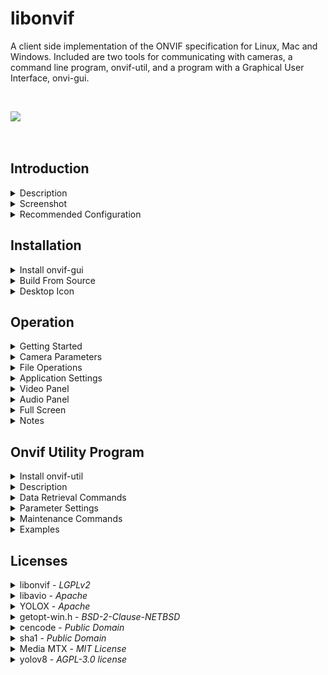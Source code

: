 libonvif
========

A client side implementation of the ONVIF specification for Linux, Mac and Windows. Included are two tools for communicating with cameras, a command line program, onvif-util, and a program with a Graphical User Interface, onvi-gui.

&nbsp;

<!---
<table>
  <tr><td><image src="onvif-gui/gui/resources/onvif-gui.png"></td><td><h2>Onvif GUI</h2><br>Featuring<br><a href="https://github.com/Megvii-BaseDetection/YOLOX"><image src="assets/images/logo.png"  width="200"></a></td></tr>
<table>
--->

<image src="assets/images/header.png">

&nbsp;

## Introduction

<details>
<summary>Description</summary>
&nbsp;

Onvif GUI is an integrated camera management system with an intuitive user interface that can be easily installed and configured on a wide variety of hardware, including Windows, Mac and Linux. Built in AI can accurately detect objects of interest and raise alarms to alert users and start recording high resolution streams to disk for archive.

The system is designed to scale with available hardware and will run on simple configurations as well as high end systems for maximum performance. Onvif GUI can be arranged in a client server configuration where a host computer can manange connections to a group of cameras which are isolated from the rest of the network for improved security. Any number of client computers can then be used to observe the streams and recieve alarms generated by the server. In such a scenario, the compute load is concentrated on the server, and lower powered computers can be used as observation stations.

The system has integrated OpenVINO support for AI analysis on iGPU Intel hardware. It also will support Apple Silicon NPU AI, enabling high performance in low power environments. This allows users to select the level of hardware appropriate for their application. Apple M4 Mac Mini makes an excellent choice for low to medium power configurations such as a server mananging 12 cameras, for example. Intel Ultra Core series chips are also an excellent choice for a Windows based server managing a similar load. For maximum performance, a Linux server equipped with an NVIDIA GPU can be utilized to process data from a large fleet of cameras. 

The system can be configured with auto start settings and a user friendly icon so that non-technical users can feel comfortable working with the application without specialized training. File management is easy with an automated disk space manager and file playback controls. Multiple camera streams can be viewed in the display with a double click action to open a pop up window for displaying a high resolution stream for detailed viewing. Groups of cameras can be bundled together in different windows for display on multiple monitors from a single host computer.

---

&nbsp;

</details>

<details>
<summary>Screenshot</summary>
&nbsp;

Here is the application running 12 cameras on an Intel NUC with an i7 1360P acting as a host with the yolox detector using OpenVINO on the iGPU in Linux. The application has been configured to display the low resolution camera substreams in the main display on the right and the secondary window on the lower left is showing the high resolution display for a single camera as selected by double clicking the main display on the camera of interest. On the upper left is a separate system monitor application showing the compute load.

<image src="assets/images/screenshot.png">

&nbsp;

The equivalent configuration on the base model Mac Mini M4

<image src="assets/images/screenshot_mac.png">

&nbsp;

And the same for Windows on an Intel Core Ultra 9 185H

<image src="assets/images/screenshot_win.png">

---

&nbsp;

</details>

<details>
<summary>Recommended Configuration</summary>

&nbsp;

For maximum performance, the client-server configuration is recommended. Onvif GUI has a proxy server that will buffer the camera streams, providing a consistent low latency interface to the rest of the network. Additionally, this configuration isolates the cameras, blocking all traffic between the cameras and the internet. Isolating cameras on a private subnet may require a DHCP server for ip address assignments. It may also be possible to assign static IP addresses to all cameras, but a DHCP server is recommended. Please see DHCP Servers in the Notes section for detailed instructions on how to configure a DHCP server on the Onvif GUI host machine.

&nbsp;

<image src="assets/images/net_config.png" style="width: 640px;">

&nbsp;

It is not recommended to use a wireless connection for the server interface in most instances. Wireless cameras are not recommended. A 1 Gb network interface on the server should be sufficient to host a reasonable number of cameras. Wired network connections will result in a more stable and performant experience than wireless connections. Wireless connection stability can also vary widely depending on hardware and drivers. Recent Apple Silicon Mac computers had a noticeably better WiFi experience and are recommended if a wireless connection is required. 

Mac computers on recent M4 chips provide excellent performance. If driving multiple monitors using high resolution streams is a system requirement, the Mac Mini M4 offers high performance with low power consumption, low noise and great value.

Linux computers with a high end discrete GPU offer very good performance. GPU cards with PCIe 4 compatibility will outperform those designed for PCIe 3. GPU cards with 16 PCIe lanes will outperform those with only 8 lanes. A Linux computer with an integrated GPU, such as a NUC can also provide good performance, but do have limitations. These Linux configurations are capable of driving multiple monitors but may require some patience when setting up.

Windows computers will work, but require more computing power to achieve similar results to Linux systems with less capable hardware. If Windows is the intended OS for either host or client, a higher powered computer will be necessary for satisfactory results. Lower powered computers will run the software but will be limited to running a few streams in low resolution.

&nbsp;

---

</details>


## Installation

<details>
<summary>Install onvif-gui</summary>
&nbsp;

<i>The minimum required python version is 3.10.</i>

---

<details>
<summary>Linux</summary>

&nbsp;

<details>
<summary>Ubuntu</summary>

* ## Step 1. Install Dependencies

  ```
  sudo apt install cmake g++ git python3-pip virtualenv libxml2-dev libavdevice-dev libsdl2-dev '^libxcb.*-dev' libxkbcommon-x11-dev
  ```

* ## Step 2. Create Virtual Environment

  ```
  virtualenv myenv
  source myenv/bin/activate
  ```

* ## Step 3. Install onvif-gui

  ```
  pip install onvif-gui
  ```

* ## Step 4. Launch Program

  ```
  onvif-gui
  ```

</details>

<details>
<summary>Fedora</summary>

* ## Step 1. Install Dependencies

  ```
  sudo dnf install cmake g++ libxml2-devel python3-devel python3-pip SDL2-devel virtualenv git
  sudo dnf -y install https://download1.rpmfusion.org/free/fedora/rpmfusion-free-release-$(rpm -E %fedora).noarch.rpm
  sudo dnf -y install https://download1.rpmfusion.org/nonfree/fedora/rpmfusion-nonfree-release-$(rpm -E %fedora).noarch.rpm
  sudo dnf -y install ffmpeg-devel --allowerasing
  ```

* ## Step 2. Create Virtual Environment

  ```
  virtualenv myenv
  source myenv/bin/activate
  ```

* ## Step 3. Install onvif-gui

  ```
  pip install onvif-gui
  ```

* ## Step 4. Launch Program

  ```
  onvif-gui
  ```
</details>

---

</details>

<details>
<summary>Mac</summary>

* ### Step 1. Install Python

  Python minimum version 3.10 is required for the application. There are several approaches that can be used to achieve this requirement. Anaconda is recommended here, but other techniques may be preferred depending on the situation. Please refer to the [Anaconda Installation Instructions](https://www.anaconda.com/download#downloads). There is an alternate method using pyenv described in the Operation / Notes section of this document.

* ### Step 2. Install Xcode

  Please refer to the [Xcode Installation Instructions](https://developer.apple.com/xcode/).

* ### Step 3. Install Homebrew

  Please refer to the [Homebrew Installation Instructions](https://docs.brew.sh/Installation).

* ### Step 4. Install Dependencies


  ```
  brew update
  brew upgrade
  brew install cmake
  brew install git
  brew tap homebrew-ffmpeg/ffmpeg
  brew install homebrew-ffmpeg/ffmpeg/ffmpeg
  ```

  <i> Please note that the standard Homebrew core ffmpeg version 7 is incompatible with onvif-gui. For this reason, the install procedure calls for the 3rd party tap [homebrew-ffmpeg](https://github.com/homebrew-ffmpeg/homebrew-ffmpeg). If you already have another version of ffmpeg installed, this will create a conflict. In order to install this version, it is necessary to run </i>```brew uninstall ffmpeg``` <i>before this tap can be installed.</i>

  <i> Modern Mac OS versions of XCode come with libxml2 pre-installed. If you have difficulty installing the libonvif module, you may see errors similar to AttributeError: module 'libonvif' has no attribute 'Data'. This may result from a missing libxml2 library, which can be installed using the command </i> ```brew install libxml2``` <i> and then re-installing the program.</i>

* ### Step 5. Create Virtual Environment

  ```
  conda create --name onvif python
  conda activate onvif
  ```

* ## Step 6. Install onvif-gui

  ```
  pip install onvif-gui
  ```

* ### Step 7. Launch Program

  ```
  onvif-gui
  ```

* ### Optional Step For Server Configuration

  To increase the number of socket connections available for the server, use the ulimit command to raise the file limit.

  ```
  ulimit -n 8192
  ```

  You can add this command to your shell resource file, e.g. .zshrc in the user home directory. This will then set the limit for each terminal session as it is opened on a persistent basis.

---

</details>

<details>
<summary>Windows</summary>

* ## Step 1. Install Python

  Python is required for this application and is not installed on Windows by default. The minimum required version for this application is 3.10. The python installer can be downloaded from https://www.python.org/downloads/. To check if python has already been installed on the machine, use the command

  ```
  python --version
  ```

  Note that windows may present an installation prompt if python is not already present, however, the default version may be insufficient to properly run the application.  Please select a python version which is 3.10 or higher.

* ## Step 2. Create Virtual Environment

  ```
  python -m venv myenv
  myenv\Scripts\activate
  ```

* ## Step 3. Install onvif-gui
  
  ```
  pip install onvif-gui
  ```

* ## Step 4. Launch Program

  ```
  onvif-gui
  ```

  Please note that the first time you start the program in Windows, there may be a short delay as things are initializing. Subsequent runs will start normally.

</details>

---

&nbsp;
</details>



<details>

<summary>Build From Source</summary>
&nbsp;

<i>Note that in order to compile the source code, it is necessary to use the --recursive flag when git cloning the repository.</i>

---

<details>
<summary>Linux</summary>

&nbsp;

<details>
<summary>Ubuntu</summary>

* ### Step 1. Install Dependencies
  ```
  sudo apt install git cmake g++ python3-pip virtualenv libxml2-dev libavdevice-dev libsdl2-dev '^libxcb.*-dev' libxkbcommon-x11-dev
  ```

* ### Step 2. Create Virtual Environment

  ```
  virtualenv myenv
  source myenv/bin/activate
  ```

* ### Step 3. Clone Repository

  ```
  git clone --recursive https://github.com/sr99622/libonvif
  ```

* ### Step 4. Install

  ```
  cd libonvif
  assets/scripts/compile
  ```

* ### Step 5. Launch Program

  ```
  onvif-gui
  ```

</details>

<details>
<summary>Fedora</summary>

* ### Step 1. Install Dependencies
  ```
  sudo dnf install cmake g++ libxml2-devel python3-devel python3-pip SDL2-devel virtualenv git
  sudo dnf -y install https://download1.rpmfusion.org/free/fedora/rpmfusion-free-release-$(rpm -E %fedora).noarch.rpm
  sudo dnf -y install https://download1.rpmfusion.org/nonfree/fedora/rpmfusion-nonfree-release-$(rpm -E %fedora).noarch.rpm
  sudo dnf -y install ffmpeg-devel --allowerasing
  ```

* ### Step 2. Create Virtual Environment

  ```
  virtualenv myenv
  source myenv/bin/activate
  ```

* ### Step 3. Clone Repository

  ```
  git clone --recursive https://github.com/sr99622/libonvif
  ```

* ### Step 4. Install

  ```
  cd libonvif
  assets/scripts/compile
  ```

* ### Step 5. Launch Program

  ```
  onvif-gui
  ```
</details>

---

</details>

<details>
<summary>Mac</summary>

* ### Step 1. Install Python

  Python minimum version 3.10 is required for the application. There are several approaches that can be used to achieve this requirement. Anaconda is recommended here, but other techniques may be preferred depending on the situation. Please refer to the [Anaconda Installation Instructions](https://www.anaconda.com/download#downloads). There is an alternate method using pyenv described in the Operation / Notes section of this document.

* ### Step 2. Install Xcode

  Please refer to the [Xcode Installation Instructions](https://developer.apple.com/xcode/).

* ### Step 3. Install Homebrew

  Please refer to the [Homebrew Installation Instructions](https://docs.brew.sh/Installation).

* ### Step 4. Install Dependencies

  ```
  brew update
  brew upgrade
  brew install cmake
  brew install git
  brew tap homebrew-ffmpeg/ffmpeg
  brew install homebrew-ffmpeg/ffmpeg/ffmpeg
  ```

  <i>  Please note that the standard Homebrew core ffmpeg version 7 is incompatible with onvif-gui. For this reason, the install procedure calls for the 3rd party tap [homebrew-ffmpeg](https://github.com/homebrew-ffmpeg/homebrew-ffmpeg). If you already have another version of ffmpeg installed, this will create a conflict. In order to install this version, it is necessary to run </i>```brew uninstall ffmpeg``` <i>before this tap can be installed.</i>

  <i> Modern Mac OS versions of XCode come with libxml2 pre-installed. If you have difficulty installing the libonvif module, you may see errors similar to AttributeError: module 'libonvif' has no attribute 'Data'. This may result from a missing libxml2 library, which can be installed using the command </i> ```brew install libxml2``` <i> and then re-installing the program.</i>

* ### Step 5. Create Virtual Environment

  ```
  conda create --name onvif python
  conda activate onvif
  ```

* ### Step 6. Clone Repository

  ```
  git clone --recursive https://github.com/sr99622/libonvif
  ```

* ### Step 7. Install

  ```
  cd libonvif
  assets/scripts/compile
  ```

* ### Step 8. Launch Program

  ```
  onvif-gui
  ```

* ### Optional Step For Server Configuration

  To increase the number of socket connections available for the server, use the ulimit command to raise the file limit.

  ```
  ulimit -n 8192
  ```

  You can add this command to your shell resource file, e.g. .zshrc in the user home directory. This will then set the limit for each terminal session as it is opened on a persistent basis.

---

</details>

<details>
<summary>Windows</summary>
&nbsp;

In order to build from source on Windows, development tools and python are required. Please follow the instructions for installing [Visual Studio](https://visualstudio.microsoft.com/), [cmake](https://cmake.org/download/), [git](https://git-scm.com/download/win) and [python](https://www.python.org/downloads/windows/). When installing Visual Studio, select the desktop C++ development libraries to get the compiler.

* ### Step 1. Create Virtual Environment

  ```
  python -m venv myenv
  myenv\Scripts\activate
  ```
* ### Step 2. Clone Repository

  ```
  git clone --recursive https://github.com/sr99622/libonvif
  ```

* ### Step 3. Install

  ```
  cd libonvif
  assets\scripts\compile
  ```

* ### Step 4. Launch Program

  ```
  python run.py
  ```

</details>

---

&nbsp;
</details>

</details>

<details>
<summary>Desktop Icon</summary>
&nbsp;

<i>Please select the instructions for your operating system.</i>

---

<details>
<summary>Linux</summary>
&nbsp;

In order to add an icon to the desktop, administrator privileges are required. The location of the virtual environment folder must also be known and is required when invoking the command to create the desktop icon. To add the icon, use the following command, substituting the local host virtual environment configuration as appropriate.

```
sudo myenv/bin/onvif-gui --icon
```

Upon completion of the command, the icon may be found in the Applications Folder of the system. For example, on Ubuntu, the box grid in the lower left corner launches the Application Folder and the icon can be found there. Once launched, the application icon can be pinned to the start bar for easier access by right clicking the icon.

---

</details>

<details>
<summary>Windows</summary>
&nbsp;

To install a desktop icon on windows, please make sure the virtual environment is activated and then add the winshell python module.

```
pip install pywin32 winshell
```

Now run the following command.

```
onvif-gui --icon
```

</details>

---

&nbsp;

</details>

## Operation

<details>
<summary>Getting Started</summary>

&nbsp;

<image src="onvif-gui/gui/resources/discover.png">

Discover

To get started, click the Discover button. A login screen will appear for each camera as it is found. The Settings tab may be used to set a default login that can be used to automatically submit login credentials to cameras. There is also an Auto Discover check box on the Settings panel.

Initially, cameras will populate the list using the default name provided by the manufacturer. To change the camera name, use the F2 key, or the right click context menu over the camera list.

<image src="onvif-gui/gui/resources/play.png">

Play

Upon completion of discovery, the camera list will be populated. A single click on a camera in the list will display the camera parameters in the lower part of the tab. Double clicking will start the camera output stream. The camera stream may also be started by clicking the play button or by typing the enter key while a camera is highlighted in the list.

Multiple cameras can stream simultaneously. The application will add camera output to the display for each camera as it is started. The controls for camera operations apply to the current camera, which is the highlighted camera in the list on the camera panel. The current camera will have a thin white border around it in the display.

<image src="onvif-gui/gui/resources/stop.png">

Stop

When the camera stream is running, the play button for that camera will change appearance to the stop icon. Clicking the button will stop the stream.  The stream can also be stopped from the camera list by double clicking or typing the enter key.

<image src="onvif-gui/gui/resources/record.png">

Record

Recording can be initiated manually by clicking the record button. The file name is generated automatically and is based on the start time of the recording in date format as YYYYMMDDmmSS.mp4. The Archive Directory setting will determine the location of the file. A subdirectory is created for each camera to help organize files within the archive.

During manually initiated recording, a rotating red colored tick mark will show in the lower right corner of the stream display. The Record Button on the Camera Panel will show red during all recording operations. Note that recording initiated automatically during Alarm conditions or Record Always will disable the Record Button. 

Files created by the application are limited in length to 15 minutes. Recordings that require a longer time will be broken up into several parts that are each 15 minutes long. There will be a slight overlap between files broken up this way corresponding to the length of the Pre Record Buffer setting.

<image src="onvif-gui/gui/resources/apply.png">

Apply

Camera parameters are available on the tabs on the lower right side of the application. Initially, the Apply button will be disabled with a dimmed icon. Once a parameter has been changed, the Apply button will be enabled, which can be used to commit the change to the camera. The camera may re-start the stream in order to make the changes.

<image src="onvif-gui/gui/resources/audio.png">

Mute

Camera audio can be controlled from the panel. The mute button can be clicked to mute the audio. The mute button appearance indicates the state of the audio. The volume slider can be used to control the volume. Note that the mute and volume controls are applied to each camera individually.

---
&nbsp;
</details>

<details>
<summary>Camera Parameters</summary>
&nbsp;

<i>Changes are committed to the camera by using the Apply button, if necessary.</i>

---

<details>
<summary>Media</summary>

&nbsp;

<img src="assets/images/media_tab.png" style="width: 366px;"/>

* ### W x H (Resolution)

    Camera resolution is adjusted using the combo box which has available settings. To change the camera resolution, make a selection from the combo box and then click the apply button. The camera may re-start the video stream in order to effect the change.

* ### Aspect

    When using substreams, the aspect ratio may be distorted. Changing the aspect ratio by using the combo box can restore the correct appearance of the video. If the aspect ratio has been changed this way, the label of the box will have a * appended. This setting is not native to the camera, so it is not necessary to click the apply button for this change.

* ### FPS

    Frame rate of the camera can be adjusted using the spin box. The change is made on the camera when the apply button is clicked. Higher frame rates will have a better appearance with smoother motion at the expense of increased compute load.

* ### GOP

    Keyframe interval of the video stream. Keyframes are a full frame encoding, whereas intermediate frames are differential representations of the changes between frames.  Keyframes are larger and require more computing power to process. Higher GOP intervals mean fewer keyframes and as a  result, less accurate representation of the video.  Lower GOP rates increase the accuracy of the  video at the expense of higher bandwidth and compute load. It is necessary to click the Apply button to enact these changes on the camera.

    Note that some cameras may have an option for Dynamic GOP or Adaptive Framerate, or some other name for a process that reduces the GOP automatically based on the lack of motion in the camera view. It is advised to turn this feature off when using onvif-gui. To access the feature, use the camera web application from the System Tab -> Browser button.

* ### Cache

    A read only field showing the size of the video packet input buffer for the camera prior to decoding. Higher cache values represent longer latency in the video processing, which may be observed as a delay between the time an event occurs and the event being shown in the video. 
    
    The maximum cache size is 100. If the cache is full, incoming packets are discarded, which will affect the quality of the stream. If the cache is full and video packets are being discarded, the video display on the screen will have a yellow border around it. The cache may be cleared by clicking the clear button, but if the host is overwhelmed, the cache will just fill up again.

    Network conditions, compute load or internal camera buffering may cause the cache to stabilize at size greater than zero. Aside from the latency effect, this will not present a problem for the stream, as long as the cache size remains stable.

* ### Bitrate

    The bitrate of the video stream. Higher bitrates increase the quality of the video appearance at the expense of larger file sizes. This is most relevant when maintaining recordings of videos on the host file system. Bitrates are generally expressed in kbps by cameras, but may be inaccurate or scaled differently.  Use the Apply button after changing this setting to enact the change on the camera.

* ### Profile

    Most cameras are capable of producing multiple media streams. This feature can be useful when running many cameras on the same computer or if a compute intensive task is being run on a stream. The default stream of the camera is called the Main Stream. A secondary stream running at lower settings is called the Sub Stream. The application uses the terms Display Profile and Record Profile to describe these settings.

    Initially, the Main Profile is selected by default. By changing the selection to a secondary profile, a lower order Sub Stream can be displayed. The term lower order implies that the Sub Stream has lower resolution, lower frame rate and lower bitrate than the Main Stream. Note that the application may be processing both streams, but only the Display Profile selected on the Video Tab is displayed. The other stream, referred to as the Record Stream, is not decoded, but its packets are collected for writing to disk storage.

    The display will update automatically when the Video Tab Profile combo box is changed, so it is not necessary to click the Apply button when changing this setting.

* ### No Audio

    Audio can be disabled by selecting this check box. This is different than mute in the sense that under mute, the audio stream is decoded, but not played on the computer speakers. If the No Audio check box is selected, the audio stream is discarded. If the No Audio checkbox is deselected, the stream will restart in order to initialize the audio. The Apply button is not clicked when changing this parameter.

    Please note that if the audio is enabled by deselecting this check box, there should be a physical audio device such as headphones or speakers connected to the host computer. Without a physical device, the audio driver may enter an undefined state which may cause the camera stream to stutter or freeze and may lead to lengthy timeouts when closing the camera stream. This condition applies only to camera streams which are displayed to the user interface. The Record Stream, if different than the Display Stream, is hidden and is not affected by this condition.

* ### Audio

    The audio encoder used by the camera is set here.  If the camera does not have audio capability, the audio section will be disabled. Note that some cameras may have audio capability, but the stream is not available due to configuration issues or lack of hardware accessories.  Available audio encoders will be shown in the combo box and may be set by the user. Changes to the audio parameter require that the Apply button is clicked to enact the change on the camera.
    
    AAC encoding is highly recommended, as G style encoders may have issues during playback. Note that some cameras have incorrect implementations for encoders and the audio may not be usable in the stream recording to disk. Please be aware that currently onvif-gui is unable to process G726.

* ### Samples

    Available sample rates are shown in the combo box. Use the Apply button to enact the change on the camera.  Higher sample rates increase the quality of the audio at the expense of higher bandwidth and disk space when recording. The audio bitrate is implied by the sample rate based on encoder parameters.

* ### Video Alarm

    This check box enables video analytic processing for alarm generation. See the section on Video Panel for reference to video alarm functions.  Note that the Video Alarm check box must be selected in order to enable the Video Panel for that camera. The Apply button is not used for this setting. During Alarm condition, a solid red circle will show in the stream display if not recording, or a blinking red circle if the stream is being recorded.

* ### Audio Alarm
 
    This check box enables audio analytic processing for alarm generation. See the section on Audio Panel for reference to audio alarm functions.  Note that the Audio Alarm check box must be selected in order to enable the Audio Panel for that camera. The Apply button is not used for this box. During Alarm condition, a solid red circle will show in the stream display if not recording, or a blinking red circle if the stream is being recorded.

* ### Snapshot

    This button will write a jpeg file of the current camera screen to the directory specified on the Settings Panel.



</details>

<details>
<summary>Image</summary>

&nbsp;

<img src="assets/images/image_tab.png" style="width: 366px;"/>

&nbsp;

The sliders control various parameters of the video quality.  The Apply button must be clicked after changing the setting to enact the change on the camera.

</details>

<details>
<summary>Network</summary>

&nbsp;

<img src="assets/images/network_tab.png" style="width: 366px;"/>

&nbsp;

If the DHCP is enabled, all fields are set by the server, if DHCP is disabled, other network settings may be completed manually. Note that IP setting changes may cause the camera to be inaccessible if using cached addresses. Use the Discover button to find the camera, or enter the new address manually from the settings panel.

Take care when changing these settings, the program does not check for errors and it maybe possible to set the camera into an unreachable configuration. 

The Apply button must be clicked to enact any of these changes on the camera.

---

</details>

<details>
<summary>PTZ</summary>

&nbsp;

<img src="assets/images/ptz_tab.png" style="width: 366px;"/>

&nbsp;

Settings pertain to preset selections or current camera position. The arrow buttons, Zoom In (+) and Zoom Out (-) control the position and zoom. The numbered buttons on the left correspond to preset positions. Clicking one of the numbered buttons will send the camera to the corresponding preset position. To set a preset, position the camera, then check Set Preset, then click the numbered preset button. It is not necessary to use the Apply button with any of the settings on this panel.

---

</details>

<details>
<summary>System</summary>

&nbsp;

<img src="assets/images/system_tab.png" style="width: 366px;"/>

* ### Recording

    The check box at the top of the Record group box will enable automatic recording of camera streams when selected. The Record combo box below will select the camera profile to be recorded.
    
    If the Record Alarms radio button is selected, the application will record automatically during alarm condition. While the stream is being recorded during alarm condition, there will be a blinking red circle in the lower right corner of the stream display. File sizes are limited to 15 minute lengths, so multiple files will be created if the alarm condition lasts longer than this limit.

    Selecting the Record Always radio button will cause the application to record the camera at all times that it is streaming. The files are written to disk in 15 minute file lengths, and are named in a time format representing the start time of the recording. Unlike other recording modes, the Record Always condition does not display an indicator in the stream display.

    It not necessary to use the Apply button for any of the settings on this panel.

* ### Alarm Sounds

    The check box at the top of the Sounds group box will enable alarm sounds on the computer speaker when checked.  If the Loop radio button is selected, the sound will play continuously during an alarm condition.  Selection of the Once radio button will cause the application to play the alarm sound once per alarm condition.

* ### Reboot

    Click to reboot the camera.

* ### Browser

    This will launch the web browser and connect to the camera.  Cameras will have a web interface that can be used to set parameters that are not available to the application.

* ### Sync Time

    Clicking the Sync Time button will bring up a dialog box with time settings options for the camera.

    <image src="assets/images/sync_time.png" style=" width: 640px;">

    At the top of the dialog are boxes showing the current settings for computer time and camera time respectively. The camera time is calculated based on the time offset parameter used by the computer for authentication. This time should, but may not necessarily, closely match the time displayed by the camera in the video stream. Variations in how cameras compute time may result in an offset mismatch between the time displayed in the camera video stream and the computed time shown on the dialog.

    The Time Zone and Daylight Savings Time fields can be edited by the user and set in the camera for configuration. 
    
    The Time Zone format can vary and different cameras will accept different formats. The long format shown in the example resembles POSIX standard and is the most comprehensive format which includes time offset from UTC and DST offset with DST start and finish parameters. Most cameras do not conform entirely to this standard, but may accept the string while selectively ignoring the DST portion of the configuration. The most widely accepted form is UTC format or alternately, GMT format both of which have an optional +/- sign and hour plus optional minute offsets delimited by colon. Examples might be UTC0 or UTC-04:00. The GMT format is the same, but note that the polarity of the sign is reversed e.g. GMT0 or GMT+04:00. Other formats may possibly work e.g. EST5EDT, which may be worth trying.

    The Daylight Savings Time checkbox can be edited by the user, or it may be set automatically by the camera depending on the camera abilities. Not all cameras support DST, and some may save the DST flag but not act on the information when computing time.

    The Time Sync Method group box selects the time adjustment strategy used by the application.

    NTP Time setting will enable the NTP server box to allow editing. There are three types of server configuration. From DHCP will instruct the camera to use the NTP server data from the most recent DHCP configuration. This may or may not be the server data from the DHCP. In many cases, this will be a hardcoded address in the camera firmware. IPv4 address will use a numeric style IP address for the NTP server. A failure of this parameter configuration may or may not produce an error message from the camera. A Domain Name style server configuration will use a dot notation server name similar to a web address. Once configured, the camera will use the Time Zone and DST information it has stored in its settings to deduce its time from the NTP server response to the camera query. In all cases, if the NTP server address located on the internet the camera will require internet access in order to contact the server.

    Manual Time Setting will use the computer hosting the application to derive the time sent to the camera. The computer will send a UTC time to the camera and the camera will calculate its time based on the Time Zone and DST information that it has in its settings.

    UTC as Local setting is a specific type of manual setting that will force the camera into displaying the same time as the computer host. This is done by setting the camera Time Zone to UTC0 and setting the time on the camera to match the application computer host time. As UTC time is not dependent on DST, issues associated with DST can be ignored. If the computer time is accurate and regularly updated, this can be a good strategy for many cameras, as it circumvents a lot of ambiguity in time setting configurations which may be inaccurate or outdated. Note that some cameras, if connected to the internet, may eventually resort to hidden NTP settings that will reset the camera time to UTC if this strategy is employed. If a camera is using this type of NTP access, it is advisable to isolate it from the internet as a security precaution. If this is not practical or desired, the time zone and DST settings can be used such that the camera displays the correct time.

    Ultimately, there are many variations and inconsistencies when dealing with camera times. In most cases, UTC as Local will provide the best results, as the camera algorithms for time setting are often opaque and in many cases incomplete or incorrect. Cameras with proper time setting implementations can be set using the Time Zone and DST settings, but should be verified for accuracy and completeness, especially regarding DST. NTP use is discouraged, as cameras should be isolated from the internet as a security precaution. Using an NTP server on the internal network does not provide any advantage over Manual time setting via the application host computer.

</details>

---

&nbsp;
</details>

<details>
<summary>File Operations</summary>
&nbsp;

<i>Camera recordings can be viewed within the application. A playback can be viewed alongside running cameras or in a separate window. Files can be searched for a particular moment in time.</i>

---

&nbsp;

<img src="assets/images/file_panel.png" style=" width: 366px;">

&nbsp;

File playback is configured such that one file is played at a time. Keyboard shortcuts are available for faster navigation. A file may be played along side cameras in the main display if desired, or a separate window profile can be configure on the Settings -> General tab for file viewing. The Hide Camera Panel check box can be useful for this separate window profile for file viewing

<h3>File Playback Controls For Mouse</h3>

<image src="onvif-gui/gui/resources/play.png"> &nbsp;&nbsp;&nbsp;&nbsp;&nbsp;&nbsp;&nbsp;&nbsp; <image src="onvif-gui/gui/resources/pause.png"> &nbsp;&nbsp;&nbsp;&nbsp;&nbsp;&nbsp;&nbsp;&nbsp; <image src="onvif-gui/gui/resources/stop.png"> &nbsp;&nbsp;&nbsp;&nbsp;&nbsp;&nbsp;&nbsp;&nbsp; <image src="onvif-gui/gui/resources/previous.png"> &nbsp;&nbsp;&nbsp;&nbsp;&nbsp;&nbsp;&nbsp;&nbsp; <image src="onvif-gui/gui/resources/next.png"> &nbsp;&nbsp;&nbsp;&nbsp;&nbsp;&nbsp;&nbsp;&nbsp; <image src="onvif-gui/gui/resources/audio.png">

Play&nbsp;&nbsp;&nbsp;&nbsp;&nbsp;&nbsp;&nbsp;Pause&nbsp;&nbsp;&nbsp;&nbsp;&nbsp;&nbsp;&nbsp;&nbsp;Stop&nbsp;&nbsp;&nbsp;&nbsp;&nbsp;&nbsp;&nbsp;Prev&nbsp;&nbsp;&nbsp;&nbsp;&nbsp;&nbsp;&nbsp;&nbsp;Next&nbsp;&nbsp;&nbsp;&nbsp;&nbsp;&nbsp;&nbsp;Mute

---

### Keyboard Shortcuts

Keyboard shortcuts are available when the file list of the File Panel has the application focus. A single click on any file or folder in the list will achieve this focus. Keyboard operations may be significantly faster than using the mouse when browsing through files.

* <h3>Enter</h3>

  The Enter key can be used to Play the file. Note that if another file is currently playing, it will be stopped before the new file starts.

* <h3>Space</h3>

  The space bar can be used to Pause the current file playing.
    
* <h3>Escape</h3>

  The Escape key can be used to stop the current file playing.
    
* <h3>Delete</h3>

  Files may be deleted by typing the Delete key. Multiple files may be deleted simultaneously by selecting multiple files using the Shift or Control keys while selecting.

* <h3>F1</h3>

  The F1 key will show a dialog with file properties.
    
* <h3>F2</h3>

  Files can be renamed using the F2 key.
    
* <h3>Right Arrow</h3>

  The Right Arrow will fast forward the file playing by 10 seconds.
    
* <h3>Left Arrow</h3>

  The Left Arrow will rewind the file playing by 10 seconds.

* <h3>Up Arrow</h3>

  The Up Arrow will move to the previous file without stopping the current file. Use the Enter key to start playing the newly highlighted file.

* <h3>Down Arrow</h3>

  The Down Arrow will move to the next file without stopping the current file. Use the Enter key to start playing the newly highlighted file.

### Progress / Seek Indicator

The File Panel has a progress bar that will show the state of the playback. The total duration of the file is shown on the right hand side of the progress bar, and the left hand side will show the current file position which is indicated by the progress bar handle. If the mouse hovers over the bar, the position within the file will be shown above. The seek function will set the file position to the mouse location if the mouse is clicked on the progress bar. Sliding operation is not supported.

### Pop Up Menu

Right clicking over the file will bring up a context menu that can be used to perform file operations.

### File Searching by Time

The application has the ability to search the files by camera for a particular moment in time.

<image src="assets/images/file_search.png" style=" width: 304px;">

&nbsp;

Use the dialog box to select a Camera, Date and Time and the application will search the files for that particular moment. If found, a confirmation box will pop up and the file can be played directly. The application will automatically highlight the file in the list and forward the playback to a moment near the selected time. There may be a slight offset corresponding roughly to the Pre-Alarm Buffer Size from the Settings -> Alarm panel.

If the application was not able to find the exact match, a pop up box will ask if you want to play the closest file in time. Note that the application will highlight this closest match in the file list, so you could use that as a starting point for navigating through the files.

---

&nbsp;

</details>

<details>
<summary>Application Settings</summary>
&nbsp;

---

## General Settings

<image src="assets/images/general.png" style=" width: 366px;">

### Common Username and Password

Default camera login credentials. If there is a camera on the list that does not share these credentials, a pop up login box will appear during discovery. It is possible to add these alternate credentials into the stored profile of the camera by right clicking over the camera in the list and selecting the password option, which will silently add the credentials to the stored settings so that the camera can be discovered without having to type in the credentials.

### Hardware Decoder

A hardware decoder may be selected for the application. Multicore CPUs with more than a few cores will handle the decoding just as easily as a hardware decoder. Smaller CPUs with a small number of cores may benefit from hardware decoding. VAAPI and VDPAU pertain to Linux systems and DXVA2 and D3D11VA are for Windows. CUDA decoding is platform independent and requires NVIDIA GPU. If the hardware decoder is unavailable, the application will silently default to CPU decoding.

### Start Full Screen

Selecting this check box will cause the application to start in full screen mode. The full screen mode can be cancelled with the Escape key. The F12 key will also toggle full screen mode.

### Auto Time Sync

This selection will send a time sync message to each of the cameras once an hour. The camera time is set according to the parameters defined in the Sync Time dialog box described in Camera Parameters shown above.

### Display Refresh Interval

Performance on some lower powered systems may be improved by increasing the display refresh interval.

### Maximum Input Stream Cache Size

Adjust the maximum number of frames held in the cache before frames are dropped. This is the same cache referred to by the Video Tab of the Camera Panel.

### Open New Window

Manage profiles for secondary windows used to display a camera or a group of cameras seperately from the main application window.

The default 'Focus' profile is a reserved profile that is integrated into application logic. The Focus Window can be launched by double clicking on a camera stream in the main display and can show that camera at higher resolution and frame rate for a more detailed view. The Focus Window will show only one camera at a time. The application will automatically configure the Focus settings for proxy type and auto discovery.

Additional profiles can be added using the three dot button to the right of the drop down box that will launch a configuration dialog box.

<image src="assets/images/profile.png" style=" width: 360px;">

New Windows can be configured to show specific groups of cameras, which can be useful if the host computer is driving several monitors such that different groups of cameras are shown on different monitors. The Open button will launch a window with the profile selected in the drop down box. Each profile will have a seperate configuration that is set by the user.

### Start All / Close All

This button will change appearance depending on whether there are streams playing or not. It can be used to batch control cameras to start or stop as a group. It will start all cameras on the Camera List. It will stop all streams, including files if playing.

### Show Logs

This button will show the logs of the application. Many events and errors encountered will be documented here. The log rolls over at 1 MB. The older logs can be managed using the Archive button on the logs display dialog. Note that on Linux, the archive file selection dialog may be slow to open or may require some mouse movement to visualize.

### Help

Shows this file.


## Discover Settings

<image src="assets/images/discover.png" style=" width: 366px;">

### Discovery Options

* Discovery Broadcast

  This option will broadcast a discovery packet to find cameras on the local network. If the host computer is attached to multiple networks it is possible to broadcast across all networks or only one selected network. Cameras discovered will have their data entered into the address cache so that they may be found without discovery later.

* Cached Addresses

  This option will cause the application to find cameras based on the cache data rather than the discovery broadcast. Note that cameras may be deleted from the cache by using the Delete key or the right click context menu on the camera list. This can be useful if a subset of cameras on the network is going to be streamed. Note that some cameras may respond with incomplete data when using a cached address.

* Add Camera

  It is possible to add a camera manually to the address cache by using the Add Camera button. The IP address and ONVIF port are required to connect.  The ONVIF port by default is 80. If successful, the camera will be added silently to the camera list.

### Auto Discovery

When selected, this option will cause the application to discover cameras automatically when it starts. This holds true whether the application is using Broadcast Discovery or Cached Addresses.  Note that if this option is selected and the Broadcast Discovery Option is also selected, the application will poll the network once per minute to find missing or new cameras.

### Auto Start

When selected in combination with the Auto Discovery check box, cameras shown in the list will start automatically when the application starts. This feature will work with either Discovery Broadcast or Cached Addresses.

## Storage Settings

<image src="assets/images/storage.png" style=" width: 366px;">

### Disk Usage

The application has the ability to manage the disk space used by the recorded media files. This setting is recommended as the files can overwhelm the computer and cause the application to crash. Allocating a directory for the camera recordings is done by assigning a directory using the Archive Dir selection widget. The default setting for the Archive Dir is the user's Video directory. It is advised to change this setting if the host computer employs the user's Video directory for other applications.

* Current Disk Usage

  When the application starts, or a new file is created for a camera recording, the approximate amount of disk space used by the application is displayed. This number is not exact, but can give a general idea of the amount of disk space used.

* Auto Manage Checkbox

  Select this check box to enable disk management.  A warning dialog will inform the user of the risk of the loss of files within the directory. Note that the application will only delete files that conform to the date style file naming convention that it uses. It is a good idea to use a directory that can be dedicated exclusively to the application.

  The maximum available disk space that could be allocated to the application based on the Archive Dir setting will be displayed next to the checkbox.

  The spin box can be used to limit the application disk usage in GB. Note that the application is conservative in it's estimate of required file size and the actual space occupied by the media files will be a few GB less than the allocated space.

## Proxy Settings

<image src="assets/images/proxy.png" style=" width: 366px;">

## Proxy Type

* Stand Alone

  Default setting, implements a single instance of the program that connects to the cameras directly.

* Client

  The application will act as a client to the proxy server using a connection string corresponding to one displayed by the server in the url box. If the connection string is changed, the Update button must be clicked to enact the changes. If the server is capable of generating detections, they can be received or ignored by the client using the 'Get alarm events from server' checkbox. If the server detections are not enabled, the client may generate detections locally if desired.

  If the server detections are enabled, the application will look for the interface that matches the subnet of the server. If the server address has been entered incorrectly, this condition will prompt an error message and the event listener will not be instantiated.

* Server
  
  The application will host a proxy server and allow other instances of the application configured as clients to connect over the local network to the cameras proxied by the server. The server backend is provided by [Media MTX](https://github.com/bluenviron/mediamtx). The application will download the appropriate binary executable file from the developer github page and copy it to the python environment bin folder. If you prefer to use your own Media MTX binary, the location can be set with the directory control.

  Alarm broadcasting by the server can be controlled using the 'Alarm Broadcasting' group box. This function will broadcast a single UDP packet containing the alarm states for all cameras on the server at an interval of once per second. The UDP packet can be received by any machine on the broadcast network.
  
  For server hosts running Windows, broadcasting is limited to the network with the highest priority. The Network combo box in this case will have only one entry which corresponds to the highest priority network. Please see the section in Notes -> Network Priority on Multi Homed Hosts to view instructions on how to set network priority. Linux and Mac OS hosts are able to select the network on which to broadcast alarms.

## Alarm Settings

<image src="assets/images/alarm.png" style=" width: 366px;">

### Pre-Alarm Buffer Size

When a camera is recording, this length of media is prepended to the file so that the moments prior to the alarm are preserved. If always recording, or the file length is limited by the system to 15 minutes, this feature will insure that there is a small overlap between adjacent files.

### Post-Alarm Lag Time

In the case where a camera is configured to record during alarms, this length of time must pass after the cessation of the alarm before the file recording is turned off.  This helps to prevent excessive file creation.

### Alarm Sounds

A few default alarm sounds for selection.  A system wide volume setting for the alarm volume can be made with the slider.

---
&nbsp;
</details>

<details>
<summary>Video Panel</summary>
&nbsp;

<i>Video streams cam be analyzed to generate alarms.</i>

---

The Video Panel has three modes of operation, motion, yolox and yolov8. The default setting is for motion, which can be used without further configuration and will run easily on a CPU only computer. YOLOX requires the installation of additional python packages, namely pytorch and openvino. YOLOX will perform well on NVIDIA, AMD ROCm, and Intel Xe or ARC Graphics. yolov8 will perform well on recent Apple Silicon M chips and requires pytorch and ultralytics python modules.

In order for the panel to be enabled, either a camera or a file must be selected. If a camera is selected, the Video Alarm check box must also be selected on the Media Tab of the Camera Panel. If a file is selected, the Enable File check box on the Video Panel must be selected.

Parameters set on the panel are applied to files globally, and to cameras individually.

If the analysis produces an alarm, record and alarm sound actions are taken based on the settings made on the System Tab of the Camera Panel. Files are not connected to alarm processing.

* ### Motion

<image src="assets/images/motion.png" style="width: 640px;">

&nbsp;

The motion detector measures the difference between two consecutive frames by calculating the percentage of pixels that have changed. If that result is over a threshold value, an alarm is triggered. The Diff check box will show a visualization of the differential pixel map that is used by the calculation. The status bar will light green to red as the value of the algorithm result increases. The Gain slider can amplify or attenuate the result to adjust the sensitivity of the detector. Higher Gain slider values increase the sensitivity of the detector.

* ### YOLOX

<image src="assets/images/yolox.png" style="width: 640px;">

&nbsp;

Note: If Mac OS is the operating system, please use yolov8 for video analysis.

YOLOX requires installation of [PyTorch](https://pytorch.org/get-started/locally/) and [OpenVINO](https://docs.openvino.ai/2024/get-started/install-openvino.html?VERSION=v_2024_1_0&OP_SYSTEM=LINUX&DISTRIBUTION=ARCHIVE)

For systems with NVIDIA GPU, please install modern NVIDIA drivers for the hardware. If the drivers have been installed correctly, the ```nvidia-smi``` command will produce correct results showing the CUDA version. Use this information when installing pytorch in order to get the matching hardware acceleration library. Note that there are two types of pytorch installation and that the default is a CPU only version. The GPU enabled version of pytorch is needed for hardware accelerated video analysis.

To run yolox using OpenVINO on Intel hardware, you will need to install the hardware drivers. For best results installing hardware drivers for iGPU or ARC in Ubuntu, please refer to the instructions for the latest version of the [Intel compute-runtime package](https://github.com/intel/compute-runtime/releases), then use ```pip install openvino```. This configuration does not require the pytorch GPU configuration, as the hardware acceleration is performed by OpenVINO.

Note that both the pytorch and OpenVINO modules are required for either configuration.

```
pip install torch torchvision
pip install openvino
```

The upper portion of the yolox panel has a model management box. Model parameters are system wide, as there will be one model running that is shared by all cameras. The Name combo box selects the model, which is named according to the size of the number of parameters in the model. Larger models may produce more accurate results at the cost of increased compute load. The Size combo box sets the resolution to which the video is scaled for model input. Larger sizes may increase accuracy at the cost of increased compute load. It is possible to change the backend API of the yolo detector by using the API combo box. The Device combo box will populate automatically with available hardware.

The model is initialized automatically by starting a camera stream with the Camera tab Video Alarm checked. By default the application is configured to download a model automatically when a stream is started for the first time. There may be a delay while the model is downloaded, during which time a wait box is shown. Subsequent stream launches will run the model with less delay.

A model may be specified manually by de-selecting the Automatically download model checkbox and populating the Model file name box. Note that if a model is manually specified, it is still necessary to assign the correct Name corresponding to the model parameter size.

The lower portion of the panel has settings for detector configuration. Parameters on this section are assigned to each camera individually.

Skip Frames spin box sets the number of frames to skip between model analysis runs. If the Skip Frames value is set to zero, every frame produced by stream is set through the detector. If the Skip Frames value is set to one, every other frame is sent through the detector, and so on. This setting can be used to reduce computational burden on the system.

The yolox detector samples a number of frames as set by the Samples setting. The number of frames with positive detections required to trigger an alarm is set by the Limit slider. For example, if the Sample Size is 4 and the Limit slider is set to 2, at least two of the last four frames observed must have positive detections in order to trigger the alarm.

There is also a Confidence slider that applies to the yolox model output. Higher confidence settings require stricter conformance to model expectations to qualify a positive detection. Lower confidence settings will increase the number of detections at the risk of false detections.

It is necessary to assign at least one target to the panel in order to observe detections. The + button will launch a dialog box with a list of the available targets. Targets may be removed by using the - button or the delete key while the target is highlighted in the list.

* ### yolov8

yolov8 is a direct replacement for YOLOX and has the same interface. It requires the installation of pytorch. It has an additional ultralytics python module requirement as well, but will otherwise perform a very similar calculation. This model works well on Apple silicon.

```
pip install ultralytics
```

&nbsp;
</details>

<details>
<summary>Audio Panel</summary>
&nbsp;

<i>Audio streams cam be analyzed to generate alarms.</i>

---

The audio panel can analyze streams in both amplitude and frequency domains. Note that frequency analysis requires slightly more computing power than amplitude analysis. 

In order for the panel to be enabled, either a camera or a file must be selected. If a camera is selected, the Video Alarm check box must also be selected on the Media Tab of the Camera Panel. If a file is selected, the Enable File check box on the Video Panel must also be selected.

Parameters set on the panel are applied to files globally, and to cameras individually.

If the analysis produces an alarm, record and alarm sound actions are taken based on the settings made on the System Tab of the Camera Panel. Files are not connected to alarm processing.


&nbsp;

<image src="assets/images/audio_panel.png" style="width: 400px;">

* ### Amplitude

The amplitude is measured by calculating the Root Mean Square (rms) value of the audio waveform. If the rms exceeds threshold, an alarm condition is triggered. The Gain slider can be used to amplify or attenuate the value of the signal in order to adjust the sensitivity of the detector.

* ### Frequency

The frequency spectrum is measured by the integrated area under the spectrum curve normalized. The spectrum may be filtered to eliminate undesired frequencies. Lower frequencies are often common background sounds that do not warrant an alarm condition, whereas higher frequency sounds are often associated with a sudden, sharp noise such as breaking glass.

There are filter bars that can be adjusted using the cursor handles. Frequencies excluded by the filter are depicted in gray. The Gain slider can be used to amplify or attenuate the value of the signal in order to adjust the sensitivity of the detector.

* ### Over/Under

The detector can be configured to alarm in the absence of sound by selecting the Under radio button. This may be useful in situations such as an engine room monitor configured to alarm if the engine stops running. This mode will invert the status bar level.

---

&nbsp;

</details>

<details>
<summary>Full Screen</summary>
&nbsp;

---

The application windows can be configured to run in full screen mode. The F12 key is used to toggle full screen. If the application is running full screen, the Escape key can be used to return to windowed operation.

The control tab on the right of the application window may be toggled using the F11 key. On Mac, it is necessary to use the command key + F11 combination to override the default workspace action. The size of the control tab can be changed using the barely visible handle grip in the middle of the left hand edge of the tab. Reducing the size of the tab beyond it's minimum will hide the tab. If there is at least one stream in the display and the control tab is hidden, clicking on the stream display area will restore the control tab.

---

&nbsp;

</details>


<details>
<summary>Notes</summary>

&nbsp;

---


<details>
<summary>DHCP Servers</summary>

&nbsp;

<i>A network set up as shown in the Recommended Configuration will require some mechanism for setting IP addresses to the cameras and computers that connect to the network. Although this may be acheived by setting  static IP for each device, a DHCP server is recommended. This is a service that is installed on the Onvif GUI server host computer. DHCP service configuration details are shown for each operating system.</i>

<details>
<summary>Linux</summary>

&nbsp;

Linux can be configured to run a kea [DHCP server](https://ubuntu.com/server/docs/how-to-install-and-configure-isc-kea). A sample configuration file `/etc/kea/kea-dhcp4.conf` for this server is shown below.

It is necessary to set the server ethernet interface to a static IP address for this configuration. It is recommended to manually set the Onvif GUI server ethernet address connecting to the camera network to be 10.1.1.1. This is a reserved network for private subnets. Please verify that your existing network does not use this address range. There are many references that can provide details on how to set a static ip. On Ubuntu, use the Settings -> Network -> Wired Network then click on the gear to get details, use the IPv4 tab and click the Manual radio button  to enable manual settings. The IP address should be set to `10.1.1.1`, the Subnet Mask to `255.255.255.0` and the Gateway to `10.1.1.1`. If you need internet access, you should have a second network connection to your local router, which is configured seperately.

It will be necessary to find the name of the network interface intended to provide the DHCP service. On Linux, the command `ip a` will provide a listing of interface properties that will contain the relevant information. It will look something like `enp1s0` but will be different for each machine. The name will be associated with the ip address (<i>10.1.1.1 as set previously</i>) of the desired interface.

### Sample Configuration File

```
{
  "Dhcp4": {
    "interfaces-config": {
    "interfaces": [ "<your-interface-name>" ]
    },
    "control-socket": {
        "socket-type": "unix",
        "socket-name": "/run/kea/kea4-ctrl-socket"
    },
    "lease-database": {
        "type": "memfile",
        "lfc-interval": 3600
    },
    "valid-lifetime": 600,
    "max-valid-lifetime": 7200,
    "subnet4": [
    {
        "id": 1,
        "subnet": "10.1.1.0/24",
        "pools": [
        {
            "pool": "10.1.1.64 - 10.1.1.242"
        }
        ],
        "option-data": [
        {
            "name": "routers",
            "data": "10.1.1.1"
        },
        {
            "name": "domain-name-servers",
            "data": "10.1.1.1"
        },
        {
            "name": "domain-name",
            "data": "mydomain.example"
        }
        ]
    }
    ]
  }
}
```

This is a basic configuration that will assign addresses in the range of 10.1.1.64 - 10.1.1.242, leaving the balance of addresses available for static ip. The router and name server addresses point back to the server, which is a dead end. This means that there is no direct traffic between the cameras and the internet or the rest of the network. All communication with the cameras is proxied by the Onvif GUI server.

The service can be set up by copying the sample file to `/etc/kea/kea-dhcp4.conf`, replacing the tag `<your-interface-name>` with the appropriate data from the `ip a` command,  This can be done using the command `sudo nano /etc/kea/kea-dhcp4.conf`, then copying the text above and using ctrl+O, enter, ctrl+X to save and exit.

Use the commands shown below to control the service. Be sure to use the enable command to get persistent service operation through reboots.

```
sudo systemctl enable kea-dhcp4-server
sudo systemctl disable kea-dhcp4-server
sudo systemctl start kea-dhcp4-server
sudo systemctl restart kea-dhcp4-server
sudo systemctl stop kea-dhcp4-server
sudo systemctl status kea-dhcp4-server
```

The `enable` and `disable` commands install and uninstall the kea dhcp4 service into the boot protocol, controlling whether the service is started automatically at boot time. The balance of the commands control or show information about the service.

&nbsp;

---

</details>

<details>
<summary>Mac</summary>

&nbsp;

On Mac OS, the DHCP service is provided by bootpd. The service is configured with a file named `/etc/bootpd.plist`. A sample configuration file is shown below. 

It is necessary to set the server ethernet interface to a static IP address for this configuration. It is recommended to manually set the Onvif GUI server ethernet address connecting to the camera network to be 10.1.1.1. This is a reserved network for private subnets. Please verify that your existing network does not use this address range. To make this configuration, use the Settings -> Network -> Ethernet -> TCP/IP -> Configure IPv4 -> Manually (combo box). The IP address should be set to `10.1.1.1`, the Subnet Mask to `255.255.255.0` and the Router to `10.1.1.1`. If you need internet access, you should have a second network connection to your local router, which is configured seperately. Note that you may need to update network priorities in order to use the internet connected interface. Please refer to the section Network Priority on Multi Homed Hosts of this document.

This file is configured to use the interface named `en0`, which in most cases will be the ethernet interface on the Mac computer. Please check the name using the `ifconfig` command to verify that this is the correct information.

### Sample Configuration File

```
<?xml version="1.0" encoding="UTF-8"?>
<!DOCTYPE plist PUBLIC "-//Apple//DTD PLIST 1.0//EN" "http://www.apple.com/DTDs/PropertyList-1.0.dtd">
<plist version="1.0">
<dict>
    <key>bootp_enabled</key>
    <false/>
    <key>detect_other_dhcp_server</key>
    <integer>1</integer>
    <key>dhcp_enabled</key>
    <array>
        <string>en0</string>
    </array>
    <key>reply_threshold_seconds</key>
    <integer>0</integer>
    <key>Subnets</key>
    <array>
        <dict>
            <key>allocate</key>
            <true/>
            <key>dhcp_router</key>
            <string>10.1.1.1</string>
            <key>lease_max</key>
            <integer>86400</integer>
            <key>lease_min</key>
            <integer>86400</integer>
            <key>name</key>
            <string>10.1.1</string>
            <key>net_address</key>
            <string>10.1.1.0</string>
            <key>net_mask</key>
            <string>255.255.255.0</string>
            <key>net_range</key>
            <array>
                <string>10.1.1.64</string>
                <string>10.1.1.242</string>
            </array>
        </dict>
    </array>
</dict>
</plist>
```

This is a basic configuration that will assign addresses in the range of 10.1.1.64 - 10.1.1.242, leaving the balance of addresses available for static ip. The router and name server addresses point back to the server, which is a dead end. This means that there is no direct traffic between the cameras and the internet or the rest of the network. All communication with the cameras is proxied by the Onvif GUI server.

The service can be set up by copying the sample file to `/etc/bootpd.plist`, replacing the tag `en0` tag in the `dhcp_enabled` key with the appropriate data from the `ifconfig` command if necessary. This can be done using the command `sudo nano /etc/bootpd.plist`, then copying the text above and using ctrl+O, enter, ctrl+X to save and exit.

The service can then be started using the command

```
sudo launchctl load -w /System/Library/LaunchDaemons/bootps.plist
```

The service can be stopped with

```
sudo launchctl unload -w /System/Library/LaunchDaemons/bootps.plist
```

&nbsp;

---

</details>

<details>
<summary>Windows</summary>

&nbsp;

[DHCP Server for Windows](https://www.dhcpserver.de/cms/) is made available by third party . Older versions are available for [download](https://www.dhcpserver.de/cms/download/) free of charge. Instructions for installation can be found [here](https://www.dhcpserver.de/cms/running_the_server/). Please consider making a donation to the developer if you find the software useful.

Please note that the installation procedure does not include instructions for setting up a static IP address on the network interface, which is necessary for operation. This should be done before configuring the DHCP service. An exhaustive resource on this topic is available at [How to set a static IP address on Windows 11](https://pureinfotech.com/set-static-ip-address-windows-11/).

</details>

&nbsp;

---

</details>

<details>
<summary>Running Multiple Cameras</summary>

&nbsp;

Performance in a multi camera configuration can be improved by using substreams. Most cameras are capable of running two streams simultaneously which are configured independently. The default stream is called the Main Stream and has higher resolution, bitrate and frame rate. The Sub Stream is an alternate stream and will have lower resolution, bitrate and frame rate. The Sub Stream is more easily decoded, processed and displayed and can be thought of as a view finder for the Main Stream. 

The application uses the generic terms Display Profile and Record Profile for streams that are processed. The Display Profile is shown to the user in the application and is set on the Media tab for the camera. Note that the default Display Profile will be the higher resolution Main Stream. The Record Profile is used by the application for saving the camera output to disk and is selected on the camera System tab. The Record Profile is not decoded so it places very little compute load on the application and can be used to record high resolution streams without affecting system performance. If the Display Profile and Record Profile are matched, only that one stream is processed by the application.

When running multiple cameras through the system, it is recommended to use the camera sub streams at a low resolution and frame rate to be the Display Profiles. If a more detailed view of the camera stream is needed, the application has a feature that will allow users to view the higher resolution stream by double clicking on the camera stream of interest in the display. This feature will pop out a new window showing the stream.

Stream analytics are performed on the Display stream. The amount of compute load placed on the system during analysis is directly related to Display stream resolution and frame rate, so substreams are strongly recommended if running analytics. 

Many camera substreams will have a distorted aspect ratio, which can be corrected by using the Aspect combo box of the Camera Panel Media Tab.

&nbsp;

---

</details>

<details>
<summary>Performance Tuning</summary>

&nbsp;

As the number of cameras and stream analytics added to the system increases, the host may become overwhelmed, causing cache buffer overflow resulting in dropped frames. If a camera stream is dropping frames, a yellow border will be displayed over the camera output. The load placed on the system by the cameras can be reduced by lowering frame rates and resolutions.

Compute load may also be reduced by increasing the Display Refresh Interval on the General Tab of the Settings section. Camera video streams are buffered and stitched together to form the composite display which is shown once per the interval as set by a timer. Depending on the frame rate of the cameras, this setting can be increased without significant data loss if the Display Refresh Interval is smaller than the inverse of the camera frame rate. This effect is most prominently observed on Windows.

The load on the computer can be observed using a system monitoring tool such as Task Manager on Windows. This tool can be launched by right clicking over the task bar. Linux has a nice monitoring tool named [Mission Center](https://flathub.org/apps/io.missioncenter.MissionCenter) that has an appearance very similar to Task Manager. Apple Macs have the Activity Monitor with pop out windows for CPU and GPU history that can be accessed from the Mac toolbar.

When setting up the computer for Onvif GUI, it can be helpful to observe the effects of different operations on the system load using the appropriate monitoring tool. Pushing the computer too hard will reduce reliability over time and may lead to crashing. It is a good idea to observe the loads on individual cores in the CPU and try to avoid bottlenecks caused when a single core becomes saturated and is flat lined at 100% usage. GPUs likewise will start to misbehave if pushed too hard. It is a good idea to leave some headroom in the performance metrics to allow for system operations that are performed periodically by the computer in the background.

Lower powered CPUs with a small number of cores or systems running a large number of streams may benefit from hardware decoding. More powerful CPUs with a large core count will work as well as a hardware decoder for smaller numbers of streams.

Stream analysis can potentially place significant burden on system resources. A GPU or iGPU is recommended for YOLO analysis, as a CPU only system will be able to process maybe one or two streams at the most. NVIDIA graphics cards provide the highest performance, and Intel Xe Graphics or later is recommended for iGPU. Modern Macs with Apple Silicon M series chips are capable of performing YOLO analysis, but for these systems, Yolov8 is recommended due to implementation issues on Mac with Yolox. Using Skip Frames during YOLO analysis can also greatly reduce compute load. Using substreams for analysis is recommended, ideally matching the model size parameter to the stream resolution, which by default is 640.

Software developments in this field are constantly advancing, so it may be worthwhile to research new versions of libraries such as pytorch, openvino and associated graphics hardware drivers to see if new performance improvements are available.

&nbsp;

---

</details>

<details>
<summary>Camera Compliance With Standards</summary>

&nbsp;

Camera compliance with the onvif standard is often incomplete and in some cases incorrect. Success may be limited in many cases. Cameras made by Hikvision or Dahua will have the greatest level of compatibility. Note that some third party OEM vendors who sell branded versions of these cameras might significantly alter the functionality of the camera software.

Camera settings on the Media tab are most likely to work. Other tabs may have limited success. If Onvif GUI is able to determine that the camera settings for a particular function are unavailable, it will disable the controls for that function.

If the camera DHCP setting is properly onvif compliant, the IP address may be reliably set. Some cameras may not respond to the DHCP setting requested by onvif-gui due to non compliance. Note that the camera may reboot automatically under some conditions if the DHCP setting is changed from off to on. DHCP must be turned off before setting a static IP address.

If there is an issue with a particular setting, it is recommended to connect to the camera with a web browser, as most cameras will have a web interface that will allow you to make the changes reliably. onvif-gui has a button on the Camera Panel System Tab that will launch the web browser connection with the camera.

&nbsp;

---

</details>

<details>
<summary>pyenv - Alternate Python Installation for MacOS</summary>

&nbsp;

Based on work by [Raphaël Hoogvliets](https://medium.com/marvelous-mlops/the-rightway-to-install-python-on-a-mac-f3146d9d9a32) 

If anaconda is not preferred, python may be managed by pyenv. These instructions assume you are using the zsh and have already installed xcode and homebrew. To install pyenv, use the command

```
brew install pyenv pyenv-virtualenv
```

The next order of business is to insure proper initialization during startup. To do this, edit the .zshrc file in your home directory, adding the following lines of code to the file.

```
eval "$(pyenv init -)"
if which pyenv-virtualenv-init > /dev/null; then eval "$(pyenv virtualenv-init -)"; fi
```

Now restart the terminal and ensure that pyenv is initialized. The following command will list available python versions that can be used to create a virtual environment.

```
pyenv install -l
```

Install a python version from the list e.g.

```
pyenv install 3.12-dev
```

To view the installed python versions

```
pyenv versions
```

To create an environment

```
pyenv virtualenv 3.12-dev myenv
```

To activate an environment

```
pyenv activate myenv
```

To de-activate an environment

```
pyenv shell system
```

To delete an environment

```
pyenv virtualenv-delete myenv
```

&nbsp;

---

</details>

<details>
<summary>Network Priority on Multi Homed Hosts</summary>

&nbsp;

When connecting a host computer to multiple networks, it may be difficult to reach remote computers if one of the connected networks does not have internet access. This can happen if the host computer uses the wired ethernet interface to isolate cameras on a network without internet access and the host intends to use the wireless connection to communicate with the internet. In this situation, the host operating system may attempt to use the wired ethernet connection to communicate with the internet which can result in lengthy delays or the inability to access the internet altogether.

The issue can be addressed by assigning priorities to network adapters. Most Linux distributions seem to be able to handle this situation on their own, so the issue is mostly associated with Windows and MacOS. The basic concept is to set the priority of the connection with the ability to access the internet a higher value than interfaces which are not connected to the internet.

### Windows

Open a powershell in Administrator mode and use the following command to show interface priorities

```
Get-NetIPInterface
```

This will show a table of the network interfaces and their associated priority. Interfaces are tagged with an identifier referred to as InterfaceIndex. The priority of the interface is referred to as InterfaceMetric where lower numbers have higher priority. The priority of an interface is set using the command

```
Set-NetIPInterface -InterfaceIndex <idx> -InterfaceMetric <metric>
```

Where `<idx>` is the network identifier number and `<metric>` is the priority

### MacOS

Click the Apple icon in the upper left corner of the screen and select System Settings -> Network. On the right on the dialog should be a drop down shown as `...v` with a question mark to the right. Click the drop down and select Set Service Order. You can then drag and drop the interface names to set the priority.

&nbsp;

---

</details>

<details>
<summary>Troubleshooting Techniques</summary>

&nbsp;

If you are having difficulty installing or running the program, there are a few ways to get more information to help guide troubleshooting efforts. Building the program from source can provide a wealth of information about the system configuration and the results of the build process. This technique is useful mainly for Linux and MacOS installations. Build from source on Windows requires some expertise in programming and is not recommended for non-technical users.

The program maintains a log of most important system functions that can be accessed from the Settings -> General tab. Browsing through the messages may produce some insight into root causes for some issues.

Running the program from the command line can also help find issues as they occur during operation. For Linux and Mac, this is done simply by using the `onvif-gui` command. In Windows this can be done by downloading the source code, navigating to the libonvif\onvif-gui directory and using the command `python run.py`.

Opening an Issue in the github repository is encouraged for issues you are not able to resolve on your own. Often times, issues may exist that are unkown to the developers, and feedback is necessary to raise awareness. There are a number of common problems that have been addressed in the Issues, so a look though those may help discover a solution.

Exisiting issues may have been addressed with a new release of the application, so check that you are using the latest version. The version of the application is displayed in the title bar of the program window. If you want to update, use the command `pip install --upgrade onvif-gui`.

&nbsp;

---

</details>

<details>
<summary>Updating the Repository</summary>

&nbsp;

The libonvif git repository includes several git submodules that are required for onvif-gui. These git submodules compile into python modules that can be installed to a user machine from the pypi server using pip. The python modules may also be installed locally by using the pip command on the .whl files which have been created previously using the ```python -m build``` command for each repository. The official instructions for this process can be found on the [Python web site](https://packaging.python.org/en/latest/tutorials/packaging-projects/). There is a build_pkgs script in the assets/scripts subdirectory that will run the build on each of the submodules for the entire project. Note that python modules installed on Linux or MacOS are compiled on the target machine using source downloads, and Windows machines will use the pre-compiled modules based on the python version installed on the target machine. 

Version control is critical in the update process and requires edits in several locations that should be coordinated carefully. The following git submodules are included and require similar updates to version number. The version update should be performed and tested on the development git server, then uploaded to the pypi server and tested from there. Ultimately, the changes are migrated to the github repository following the migration instructions in this document.

<h3>kankakee</h3>

  * CMakeLists.txt
  * pyproject.toml
  * setup.py
  * src/kankakee.cpp

<h3>libavio</h3>

  * CMakeLists.txt
  * pyproject.toml
  * setup.py
  * src/avio.cpp

<h3>libonvif</h3>

  * CMakeLists.txt
  * pyproject.toml
  * setup.py
  * src/onvif.cpp

Version control for the onvif-gui module is different, as it is the main module of the onvif-gui program, and will reference the versions of the submodules listed above the pyproject.toml file.

<h3>onvif-gui</h3>

  * pyproject.toml (Including the onvif-gui version <u>AND</u> the dependencies section)
  * setup.py
  * gui/main.py


After making these changes, commit the respective directories as follows, assuming a start from the main libonvif directory. Please note that the git repository structure is not symmetric with respect to the placement of the libonvif python module in the main repository, rather than a separate git submodule as the others.

```
cd kankakee
git commit -a
git push

cd ../libavio
git commit -a
git push

cd ..
git commit -a
git push
```

A Windows machine is used to compile the python modules for upload. The machine should have anaconda installed with an environment set up for each relevant python version. This can be achieved using the command e.g. `conda create --name py312 python=3.12` The complete build can be assembled by activating each of the python versions in turn and running the build_pkgs script. Ultimately, there will be a dist folder in each of the module directories containing the source and compiled wheels, which can be uploaded to pypi using the twine function as described in the packaging instructions referenced above. 

It is a good idea to dry test the installation locally before uploading to pypi in order to uncover any issues that may exist as a result of updates that have been made on the program, as the build command may have different results than a pip install from the raw source files. The local_install script can be used to achieve this. Note that if there is an existing onvif-gui installation in the environment, the new install may produce error messages due to version incompatibilities when running the script. It is therefore recommended to create a fresh conda environment using the relevant python version for this test.

&nbsp;

---

</details>

<details>

&nbsp;&nbsp;

<summary>Migration from dev to remote git server</summary>

&nbsp;

Set up a directory named `migrate` with two subdirectories `local` and `remote`. Clone without recursion the three libraries (kankakee, libavio, libonvif) separately into their respective subdirectory, local and remote. Using git rm, remove pybind11 from the respective submodules. Also git rm the kankakee and libavio submodules from the root libonvif directory. This is done for both the local and remote repository collections.

```
cd migrate/remote

git clone https://github.com/sr99622/kankakee
cd kankakee
git rm pybind11
git commit -a

cd ..
git clone https://github.com/sr99622/libavio
cd libavio
git rm pybind11
git commit -a

cd ..
git clone https://github.com/sr99622/libonvif
cd libonvif/libonvif
git rm pybind11
cd ..
git rm kankakee
git rm libavio
git commit -a

<repeat for migrate/local>

...

```

Now delete the `local` .git directory and replace with the `remote` .git directory. The local repository is now the base configuration for the remote.  Add the submodules back into the repository. If any new files were added into any of the repositories, it will be necessary to git add them. Finally, commit and push.

```
cd migrate/local

cd kankakee
sudo rm -R .git
cp -R ../../remote/kankakee/.git .
git submodule add https://github.com/pybind/pybind11
git add --all
git commit -a
git push

cd ../libavio
sudo rm -R .git
cp -R ../../remote/libavio/.git .
git submodule add https://github.com/pybind/pybind11
git add --all
git commit -a
git push

cd ../libonvif
sudo rm -R .git
cp -R ../../remote/libonvif/.git .
cd libonvif
git submodule add https://github.com/pybind/pybind11
cd ..
git submodule add https://github.com/sr99622/kankakee
git submodule add https://github.com/sr99622/libavio
git add --all
git commit -a
git push

```





</details>

&nbsp;

</details>

## Onvif Utility Program

<details>
<summary>Install onvif-util</summary>
&nbsp;

<i>Please select the instructions for your operating system</i>

<details>
<summary>Linux</summary>

## Step 1. Install Dependencies

  ```
  sudo apt install git cmake g++ libxml2-dev
  ```

## Step 2. Install onvif-util

  ```
  git clone --recursive https://github.com/sr99622/libonvif
  cd libonvif
  mkdir build
  cd build
  cmake -DWITHOUT_PYTHON=ON ..
  make
  sudo make install
  sudo ldconfig
  ```

## Step 3. Test the program

  ```
  onvif-util -a
  ```

## Step 4. Get program help

  ```
  onvif-util -h
  ```

---

</details>

<details>
<summary>Windows</summary>

  &nbsp;

  If installing this project on Windows, please use 
  [Anaconda](https://www.anaconda.com/) 
  with [Visual Studio](https://visualstudio.microsoft.com/) and 
  [CMake](https://cmake.org/) installed.

  &nbsp;

## Step 1. Install dependencies from conda prompt

  ```
  conda install -c conda-forge git libxml2
  ```

## Step 2. Clone repository

  ```
  git clone --recursive https://github.com/sr99622/libonvif

  ```
## Step 3. Run cmake and build

  ```
  cd libonvif
  mkdir build
  cd build
  cmake -DWITHOUT_PYTHON=ON -DCMAKE_INSTALL_PREFIX=%CONDA_PREFIX%\Library ..
  cmake --build . --config Release
  cmake --install .
  ```

## Step 4. Test the program

  ```
  onvif-util -a
  ```

## Step 5. Get program help

  ```
  onvif-util -h
  ```

---

</details>
&nbsp;
</details>

<details>
<summary>Description</summary>
&nbsp;

---
View and set parameters on onvif compatible IP cameras. The command may be used to find and identify cameras, and then to create an interactive session that can be used to query and set camera properties. 

```
onvif-util

-a, --all
    show all cameras on the network

-h, --help
    show the help for this command

-u, --user 
    set the username for the camera login

-p, --password
    set the password for the camera login

-t, --time_sync
    synchronize the camera time with the host
```

To view all cameras on the network:
```
onvif-util -a
```

To login to a particular camera:
```
onvif-util -u username -p password ip_address
```

To login to a camera with safe mode disabled:
```
onvif-util -s -u username -p password ip_address
```

---

&nbsp;
</details>

<details>
<summary>Data Retrieval Commands</summary>
&nbsp;

---

Once logged into the camera you can view data using the 'get' command followed by the data requested. The (n) indicates an optional profile index to apply the setting, otherwise the current profile is used

- get rtsp 'pass'(optional) (n) - Get rtsp uri for camera, with optional password credential
- get snapshot 'pass'(optional) (n) - Get snapshot uri for camera, with optional password credential
- get capabilities
- get time
- get profiles
- get profile (n)
- get video (n)
- get video options (n)
- get imaging
- get imaging options
- get network

---
&nbsp;
</details>

<details>
<summary>Parameter Settings</summary>
&nbsp;

---

Once logged into the camera you can set parameters using the 'set' command followed by the parameters. The (n) indicates an optional profile index to apply the setting, otherwise the current profile is used

- set resolution (n) - Resolution setting in the format widthxheight, must match option
- set framerate (n)
- set gov_length (n)
- set bitrate (n)
- set bightness value(required)
- set contrast value(required)
- set saturation value(required)
- set sharpness value(required)
- set ip_address value(required)
- set default_gateway value(required)
- set dns value(required)
- set dhcp value(required) - Accepted settings are 'on' and 'off'
- set password value(required)

---
&nbsp;
</details>

<details>
<summary>Maintenance Commands</summary>
&nbsp;

---
- help
- safe - set safe mode on.  Viewer and browser are disabled
- unsafe - set safe mode off.  Viewer and browser are enabled
- browser - Use browser to access camera configurations
- view (n) - View the camera output using ffplay (ffplay must be installed in the path)
- view player (n) - View the camera output with user specified player e.g. view vlc
- sync_time 'zone'(optional) - Sync the camera time to the computer
- dump - Full set of raw data from camera configuration
- reboot
- quit - To Exit Camera Session

---
&nbsp;
</details>

<details>
<summary>Examples</summary>
&nbsp;

Find cameras on the network

```
$ onvif-util -a

  Looking for cameras on the network...
  Found 8 cameras
  192.168.1.18 localhost(TV TV-IP319PI)
  192.168.1.7 (IPC-BO IPC-122)
  192.168.1.14 IPC(Dahua IPC-HDW4631C-A)
  192.168.1.6 IPC(Amcrest IP2M-841EB)
  192.168.1.12 (AXIS M1065-LW)
  192.168.1.12 (AXIS M1065-LW)
  192.168.1.2 IPC(Amcrest IP3M-HX2W)
  192.168.1.11 R2(IPC-model)
```

To synchronize the camera time with the host

```
$ onvif-util -u admin -p admin123 -t 192.168.1.12

  found host: 192.168.1.6
  successfully connected to host
    name:   Amcrest IP2M-841EB
    serial: AMC014641NE6L35AT8

  Time sync requested
  Profile set to MediaProfile000

  Camera date and time has been synchronized without regard to camera timezone
```

To start a session with a camera, use the login credentials

```
$ onvif-util -u admin -p admin123 192.168.1.12

  found host: 192.168.1.12
  successfully connected to host
    name:   AXIS M1065-LW
    serial: ACCC8E99C915
```

Get current settings for video

```
> get video

  Profile set to profile_1_h264

  Resolution: 1920 x 1080
  Frame Rate: 25
  Gov Length: 30
  Bit Rate:   4096
```

Get available video settings

```
> get video options

  Available Resolutions
    1920 x 1080
    1280 x 720
    640 x 480
    320 x 240
  Min Gov Length: 1
  Max Gov Length: 32767
  Min Frame Rate: 1
  Max Frame Rate: 30
  Min Bit Rate: 1
  Max Bit Rate: 2147483647
```

Set video resolution

```
> set resolution 1280x720

  Resolution was set to 1280 x 720
```
Exit session

```
> quit
```
</details>

## Licenses

<details>
<summary>libonvif - <i>LGPLv2</i></summary>
&nbsp;

---

 Copyright (c) 2018, 2020, 2022, 2023, 2024 Stephen Rhodes 

 License: LGPLv2

 This library is free software; you can redistribute it and/or
 modify it under the terms of the GNU Lesser General Public
 License as published by the Free Software Foundation; either
 version 2.1 of the License, or (at your option) any later version.
 
 This library is distributed in the hope that it will be useful,
 but WITHOUT ANY WARRANTY; without even the implied warranty of
 MERCHANTABILITY or FITNESS FOR A PARTICULAR PURPOSE.  See the GNU
 Lesser General Public License for more details.
 
 You should have received a copy of the GNU Lesser General Public
 License along with this library; if not, write to the Free Software
 Foundation, Inc., 51 Franklin Street, Fifth Floor, Boston, MA 02110-1301 USA

 ---

 &nbsp;

</details>

<details>
<summary>libavio - <i>Apache</i></summary>
&nbsp;

---

 libavio Copyright (c) 2022, 2023, 2024 Stephen Rhodes

 License: Apache

 Licensed under the Apache License, Version 2.0 (the "License");
 you may not use this file except in compliance with the License.
 You may obtain a copy of the License at

    http://www.apache.org/licenses/LICENSE-2.0

 Unless required by applicable law or agreed to in writing, software
 distributed under the License is distributed on an "AS IS" BASIS,
 WITHOUT WARRANTIES OR CONDITIONS OF ANY KIND, either express or implied.
 See the License for the specific language governing permissions and
 limitations under the License.

---

&nbsp;
</details>

<details>
<summary>YOLOX - <i>Apache</i></summary>
&nbsp;

---

 YOLOX 
 Copyright (c) 2021-2022 Megvii Inc. All rights reserved.

 License: Apache

 Licensed under the Apache License, Version 2.0 (the "License");
 you may not use this file except in compliance with the License.
 You may obtain a copy of the License at

     http://www.apache.org/licenses/LICENSE-2.0

 Unless required by applicable law or agreed to in writing, software
 distributed under the License is distributed on an "AS IS" BASIS,
 WITHOUT WARRANTIES OR CONDITIONS OF ANY KIND, either express or implied.
 See the License for the specific language governing permissions and
 limitations under the License.

## Cite YOLOX
If you use YOLOX in your research, please cite our work by using the following BibTeX entry:

```latex
 @article{yolox2021,
  title={YOLOX: Exceeding YOLO Series in 2021},
  author={Ge, Zheng and Liu, Songtao and Wang, Feng and Li, Zeming and Sun, Jian},
  journal={arXiv preprint arXiv:2107.08430},
  year={2021}
}
```
## In memory of Dr. Jian Sun
Without the guidance of [Dr. Sun Jian](http://www.jiansun.org/), YOLOX would not have been released and open sourced to the community.
The passing away of Dr. Sun Jian is a great loss to the Computer Vision field. We have added this section here to express our remembrance and condolences to our captain Dr. Sun.
It is hoped that every AI practitioner in the world will stick to the concept of "continuous innovation to expand cognitive boundaries, and extraordinary technology to achieve product value" and move forward all the way.

<div align="center"><img src="assets/images/sunjian.png" width="200"></div>
没有孙剑博士的指导，YOLOX也不会问世并开源给社区使用。
孙剑博士的离去是CV领域的一大损失，我们在此特别添加了这个部分来表达对我们的“船长”孙老师的纪念和哀思。
希望世界上的每个AI从业者秉持着“持续创新拓展认知边界，非凡科技成就产品价值”的观念，一路向前。

---

&nbsp;
</details>

<details>
<summary>getopt-win.h - <i>BSD-2-Clause-NETBSD</i></summary>
&nbsp;

---

 getopt-win.h (originally getopt.h) Copyright (c) 2002 Todd C. Miller <Todd.Miller@courtesan.com> and Copyright (c) 2000 The NetBSD Foundation, Inc.

 License: BSD-2-Clause-NETBSD

 Redistribution and use in source and binary forms, with or without
 modification, are permitted provided that the following conditions
 are met:
 1. Redistributions of source code must retain the above copyright
    notice, this list of conditions and the following disclaimer.
 2. Redistributions in binary form must reproduce the above copyright
    notice, this list of conditions and the following disclaimer in
    the documentation and/or other materials provided with the
    distribution.
 .
 THIS SOFTWARE IS PROVIDED BY THE NETBSD FOUNDATION, INC. AND
 CONTRIBUTORS ``AS IS'' AND ANY EXPRESS OR IMPLIED WARRANTIES,
 INCLUDING, BUT NOT LIMITED TO, THE IMPLIED WARRANTIES OF
 MERCHANTABILITY AND FITNESS FOR A PARTICULAR PURPOSE ARE DISCLAIMED.
 IN NO EVENT SHALL THE FOUNDATION OR CONTRIBUTORS BE LIABLE FOR ANY
 DIRECT, INDIRECT, INCIDENTAL, SPECIAL, EXEMPLARY, OR CONSEQUENTIAL
 DAMAGES (INCLUDING, BUT NOT LIMITED TO, PROCUREMENT OF SUBSTITUTE
 GOODS OR SERVICES; LOSS OF USE, DATA, OR PROFITS; OR BUSINESS
 INTERRUPTION) HOWEVER CAUSED AND ON ANY THEORY OF LIABILITY, WHETHER
 IN CONTRACT, STRICT LIABILITY, OR TORT (INCLUDING NEGLIGENCE OR
 OTHERWISE) ARISING IN ANY WAY OUT OF THE USE OF THIS SOFTWARE, EVEN
 IF ADVISED OF THE POSSIBILITY OF SUCH DAMAGE.

---

&nbsp;
</details>

<details>
<summary>cencode - <i>Public Domain</i></summary>
&nbsp;

---

 cencode.h, cencode.c in Public Domain by Chris Venter : chris.venter[anti-spam]gmail.com 

 License: public-domain1

 Copyright-Only Dedication (based on United States law) or Public
 Domain Certification
 
 The person or persons who have associated work with this document
 (the "Dedicator" or "Certifier") hereby either (a) certifies that, to
 the best of his knowledge, the work of authorship identified is in
 the public domain of the country from which the work is published, or
 (b) hereby dedicates whatever copyright the dedicators holds in the
 work of authorship identified below (the "Work") to the public
 domain. A certifier, moreover, dedicates any copyright interest he
 may have in the associated work, and for these purposes, is described
 as a "dedicator" below.
 
 A certifier has taken reasonable steps to verify the copyright status
 of this work. Certifier recognizes that his good faith efforts may
 not shield him from liability if in fact the work certified is not in
 the public domain.
 
 Dedicator makes this dedication for the benefit of the public at
 large and to the detriment of the Dedicator's heirs and
 successors. Dedicator intends this dedication to be an overt act of
 relinquishment in perpetuity of all present and future rights under
 copyright law, whether vested or contingent, in the Work. Dedicator
 understands that such relinquishment of all rights includes the
 relinquishment of all rights to enforce (by lawsuit or otherwise)
 those copyrights in the Work.
 
 Dedicator recognizes that, once placed in the public domain, the Work
 may be freely reproduced, distributed, transmitted, used, modified,
 built upon, or otherwise exploited by anyone for any purpose,
 commercial or non-commercial, and in any way, including by methods
 that have not yet been invented or conceived.

---

&nbsp;
</details>

<details>
<summary>sha1 - <i>Public Domain</i></summary>
&nbsp;

---

 sha1.h, sha1.c in Public Domain by By Steve Reid <steve@edmweb.com>

 License: public-domain2
 
 100% Public Domain.

---

&nbsp;
</details>

<details>
<summary>Media MTX - <i>MIT License</i></summary>
&nbsp;

MIT License

Copyright (c) 2019 aler9

Permission is hereby granted, free of charge, to any person obtaining a copy
of this software and associated documentation files (the "Software"), to deal
in the Software without restriction, including without limitation the rights
to use, copy, modify, merge, publish, distribute, sublicense, and/or sell
copies of the Software, and to permit persons to whom the Software is
furnished to do so, subject to the following conditions:

The above copyright notice and this permission notice shall be included in all
copies or substantial portions of the Software.

THE SOFTWARE IS PROVIDED "AS IS", WITHOUT WARRANTY OF ANY KIND, EXPRESS OR
IMPLIED, INCLUDING BUT NOT LIMITED TO THE WARRANTIES OF MERCHANTABILITY,
FITNESS FOR A PARTICULAR PURPOSE AND NONINFRINGEMENT. IN NO EVENT SHALL THE
AUTHORS OR COPYRIGHT HOLDERS BE LIABLE FOR ANY CLAIM, DAMAGES OR OTHER
LIABILITY, WHETHER IN AN ACTION OF CONTRACT, TORT OR OTHERWISE, ARISING FROM,
OUT OF OR IN CONNECTION WITH THE SOFTWARE OR THE USE OR OTHER DEALINGS IN THE
SOFTWARE.
</details>

<details>
<summary>yolov8 - <i>AGPL-3.0 license</i></summary>
&nbsp;

---
```
                    GNU AFFERO GENERAL PUBLIC LICENSE
                       Version 3, 19 November 2007

 Copyright (C) 2007 Free Software Foundation, Inc. <https://fsf.org/>
 Everyone is permitted to copy and distribute verbatim copies
 of this license document, but changing it is not allowed.

                            Preamble

  The GNU Affero General Public License is a free, copyleft license for
software and other kinds of works, specifically designed to ensure
cooperation with the community in the case of network server software.

  The licenses for most software and other practical works are designed
to take away your freedom to share and change the works.  By contrast,
our General Public Licenses are intended to guarantee your freedom to
share and change all versions of a program--to make sure it remains free
software for all its users.

  When we speak of free software, we are referring to freedom, not
price.  Our General Public Licenses are designed to make sure that you
have the freedom to distribute copies of free software (and charge for
them if you wish), that you receive source code or can get it if you
want it, that you can change the software or use pieces of it in new
free programs, and that you know you can do these things.

  Developers that use our General Public Licenses protect your rights
with two steps: (1) assert copyright on the software, and (2) offer
you this License which gives you legal permission to copy, distribute
and/or modify the software.

  A secondary benefit of defending all users' freedom is that
improvements made in alternate versions of the program, if they
receive widespread use, become available for other developers to
incorporate.  Many developers of free software are heartened and
encouraged by the resulting cooperation.  However, in the case of
software used on network servers, this result may fail to come about.
The GNU General Public License permits making a modified version and
letting the public access it on a server without ever releasing its
source code to the public.

  The GNU Affero General Public License is designed specifically to
ensure that, in such cases, the modified source code becomes available
to the community.  It requires the operator of a network server to
provide the source code of the modified version running there to the
users of that server.  Therefore, public use of a modified version, on
a publicly accessible server, gives the public access to the source
code of the modified version.

  An older license, called the Affero General Public License and
published by Affero, was designed to accomplish similar goals.  This is
a different license, not a version of the Affero GPL, but Affero has
released a new version of the Affero GPL which permits relicensing under
this license.

  The precise terms and conditions for copying, distribution and
modification follow.

                       TERMS AND CONDITIONS

  0. Definitions.

  "This License" refers to version 3 of the GNU Affero General Public License.

  "Copyright" also means copyright-like laws that apply to other kinds of
works, such as semiconductor masks.

  "The Program" refers to any copyrightable work licensed under this
License.  Each licensee is addressed as "you".  "Licensees" and
"recipients" may be individuals or organizations.

  To "modify" a work means to copy from or adapt all or part of the work
in a fashion requiring copyright permission, other than the making of an
exact copy.  The resulting work is called a "modified version" of the
earlier work or a work "based on" the earlier work.

  A "covered work" means either the unmodified Program or a work based
on the Program.

  To "propagate" a work means to do anything with it that, without
permission, would make you directly or secondarily liable for
infringement under applicable copyright law, except executing it on a
computer or modifying a private copy.  Propagation includes copying,
distribution (with or without modification), making available to the
public, and in some countries other activities as well.

  To "convey" a work means any kind of propagation that enables other
parties to make or receive copies.  Mere interaction with a user through
a computer network, with no transfer of a copy, is not conveying.

  An interactive user interface displays "Appropriate Legal Notices"
to the extent that it includes a convenient and prominently visible
feature that (1) displays an appropriate copyright notice, and (2)
tells the user that there is no warranty for the work (except to the
extent that warranties are provided), that licensees may convey the
work under this License, and how to view a copy of this License.  If
the interface presents a list of user commands or options, such as a
menu, a prominent item in the list meets this criterion.

  1. Source Code.

  The "source code" for a work means the preferred form of the work
for making modifications to it.  "Object code" means any non-source
form of a work.

  A "Standard Interface" means an interface that either is an official
standard defined by a recognized standards body, or, in the case of
interfaces specified for a particular programming language, one that
is widely used among developers working in that language.

  The "System Libraries" of an executable work include anything, other
than the work as a whole, that (a) is included in the normal form of
packaging a Major Component, but which is not part of that Major
Component, and (b) serves only to enable use of the work with that
Major Component, or to implement a Standard Interface for which an
implementation is available to the public in source code form.  A
"Major Component", in this context, means a major essential component
(kernel, window system, and so on) of the specific operating system
(if any) on which the executable work runs, or a compiler used to
produce the work, or an object code interpreter used to run it.

  The "Corresponding Source" for a work in object code form means all
the source code needed to generate, install, and (for an executable
work) run the object code and to modify the work, including scripts to
control those activities.  However, it does not include the work's
System Libraries, or general-purpose tools or generally available free
programs which are used unmodified in performing those activities but
which are not part of the work.  For example, Corresponding Source
includes interface definition files associated with source files for
the work, and the source code for shared libraries and dynamically
linked subprograms that the work is specifically designed to require,
such as by intimate data communication or control flow between those
subprograms and other parts of the work.

  The Corresponding Source need not include anything that users
can regenerate automatically from other parts of the Corresponding
Source.

  The Corresponding Source for a work in source code form is that
same work.

  2. Basic Permissions.

  All rights granted under this License are granted for the term of
copyright on the Program, and are irrevocable provided the stated
conditions are met.  This License explicitly affirms your unlimited
permission to run the unmodified Program.  The output from running a
covered work is covered by this License only if the output, given its
content, constitutes a covered work.  This License acknowledges your
rights of fair use or other equivalent, as provided by copyright law.

  You may make, run and propagate covered works that you do not
convey, without conditions so long as your license otherwise remains
in force.  You may convey covered works to others for the sole purpose
of having them make modifications exclusively for you, or provide you
with facilities for running those works, provided that you comply with
the terms of this License in conveying all material for which you do
not control copyright.  Those thus making or running the covered works
for you must do so exclusively on your behalf, under your direction
and control, on terms that prohibit them from making any copies of
your copyrighted material outside their relationship with you.

  Conveying under any other circumstances is permitted solely under
the conditions stated below.  Sublicensing is not allowed; section 10
makes it unnecessary.

  3. Protecting Users' Legal Rights From Anti-Circumvention Law.

  No covered work shall be deemed part of an effective technological
measure under any applicable law fulfilling obligations under article
11 of the WIPO copyright treaty adopted on 20 December 1996, or
similar laws prohibiting or restricting circumvention of such
measures.

  When you convey a covered work, you waive any legal power to forbid
circumvention of technological measures to the extent such circumvention
is effected by exercising rights under this License with respect to
the covered work, and you disclaim any intention to limit operation or
modification of the work as a means of enforcing, against the work's
users, your or third parties' legal rights to forbid circumvention of
technological measures.

  4. Conveying Verbatim Copies.

  You may convey verbatim copies of the Program's source code as you
receive it, in any medium, provided that you conspicuously and
appropriately publish on each copy an appropriate copyright notice;
keep intact all notices stating that this License and any
non-permissive terms added in accord with section 7 apply to the code;
keep intact all notices of the absence of any warranty; and give all
recipients a copy of this License along with the Program.

  You may charge any price or no price for each copy that you convey,
and you may offer support or warranty protection for a fee.

  5. Conveying Modified Source Versions.

  You may convey a work based on the Program, or the modifications to
produce it from the Program, in the form of source code under the
terms of section 4, provided that you also meet all of these conditions:

    a) The work must carry prominent notices stating that you modified
    it, and giving a relevant date.

    b) The work must carry prominent notices stating that it is
    released under this License and any conditions added under section
    7.  This requirement modifies the requirement in section 4 to
    "keep intact all notices".

    c) You must license the entire work, as a whole, under this
    License to anyone who comes into possession of a copy.  This
    License will therefore apply, along with any applicable section 7
    additional terms, to the whole of the work, and all its parts,
    regardless of how they are packaged.  This License gives no
    permission to license the work in any other way, but it does not
    invalidate such permission if you have separately received it.

    d) If the work has interactive user interfaces, each must display
    Appropriate Legal Notices; however, if the Program has interactive
    interfaces that do not display Appropriate Legal Notices, your
    work need not make them do so.

  A compilation of a covered work with other separate and independent
works, which are not by their nature extensions of the covered work,
and which are not combined with it such as to form a larger program,
in or on a volume of a storage or distribution medium, is called an
"aggregate" if the compilation and its resulting copyright are not
used to limit the access or legal rights of the compilation's users
beyond what the individual works permit.  Inclusion of a covered work
in an aggregate does not cause this License to apply to the other
parts of the aggregate.

  6. Conveying Non-Source Forms.

  You may convey a covered work in object code form under the terms
of sections 4 and 5, provided that you also convey the
machine-readable Corresponding Source under the terms of this License,
in one of these ways:

    a) Convey the object code in, or embodied in, a physical product
    (including a physical distribution medium), accompanied by the
    Corresponding Source fixed on a durable physical medium
    customarily used for software interchange.

    b) Convey the object code in, or embodied in, a physical product
    (including a physical distribution medium), accompanied by a
    written offer, valid for at least three years and valid for as
    long as you offer spare parts or customer support for that product
    model, to give anyone who possesses the object code either (1) a
    copy of the Corresponding Source for all the software in the
    product that is covered by this License, on a durable physical
    medium customarily used for software interchange, for a price no
    more than your reasonable cost of physically performing this
    conveying of source, or (2) access to copy the
    Corresponding Source from a network server at no charge.

    c) Convey individual copies of the object code with a copy of the
    written offer to provide the Corresponding Source.  This
    alternative is allowed only occasionally and noncommercially, and
    only if you received the object code with such an offer, in accord
    with subsection 6b.

    d) Convey the object code by offering access from a designated
    place (gratis or for a charge), and offer equivalent access to the
    Corresponding Source in the same way through the same place at no
    further charge.  You need not require recipients to copy the
    Corresponding Source along with the object code.  If the place to
    copy the object code is a network server, the Corresponding Source
    may be on a different server (operated by you or a third party)
    that supports equivalent copying facilities, provided you maintain
    clear directions next to the object code saying where to find the
    Corresponding Source.  Regardless of what server hosts the
    Corresponding Source, you remain obligated to ensure that it is
    available for as long as needed to satisfy these requirements.

    e) Convey the object code using peer-to-peer transmission, provided
    you inform other peers where the object code and Corresponding
    Source of the work are being offered to the general public at no
    charge under subsection 6d.

  A separable portion of the object code, whose source code is excluded
from the Corresponding Source as a System Library, need not be
included in conveying the object code work.

  A "User Product" is either (1) a "consumer product", which means any
tangible personal property which is normally used for personal, family,
or household purposes, or (2) anything designed or sold for incorporation
into a dwelling.  In determining whether a product is a consumer product,
doubtful cases shall be resolved in favor of coverage.  For a particular
product received by a particular user, "normally used" refers to a
typical or common use of that class of product, regardless of the status
of the particular user or of the way in which the particular user
actually uses, or expects or is expected to use, the product.  A product
is a consumer product regardless of whether the product has substantial
commercial, industrial or non-consumer uses, unless such uses represent
the only significant mode of use of the product.

  "Installation Information" for a User Product means any methods,
procedures, authorization keys, or other information required to install
and execute modified versions of a covered work in that User Product from
a modified version of its Corresponding Source.  The information must
suffice to ensure that the continued functioning of the modified object
code is in no case prevented or interfered with solely because
modification has been made.

  If you convey an object code work under this section in, or with, or
specifically for use in, a User Product, and the conveying occurs as
part of a transaction in which the right of possession and use of the
User Product is transferred to the recipient in perpetuity or for a
fixed term (regardless of how the transaction is characterized), the
Corresponding Source conveyed under this section must be accompanied
by the Installation Information.  But this requirement does not apply
if neither you nor any third party retains the ability to install
modified object code on the User Product (for example, the work has
been installed in ROM).

  The requirement to provide Installation Information does not include a
requirement to continue to provide support service, warranty, or updates
for a work that has been modified or installed by the recipient, or for
the User Product in which it has been modified or installed.  Access to a
network may be denied when the modification itself materially and
adversely affects the operation of the network or violates the rules and
protocols for communication across the network.

  Corresponding Source conveyed, and Installation Information provided,
in accord with this section must be in a format that is publicly
documented (and with an implementation available to the public in
source code form), and must require no special password or key for
unpacking, reading or copying.

  7. Additional Terms.

  "Additional permissions" are terms that supplement the terms of this
License by making exceptions from one or more of its conditions.
Additional permissions that are applicable to the entire Program shall
be treated as though they were included in this License, to the extent
that they are valid under applicable law.  If additional permissions
apply only to part of the Program, that part may be used separately
under those permissions, but the entire Program remains governed by
this License without regard to the additional permissions.

  When you convey a copy of a covered work, you may at your option
remove any additional permissions from that copy, or from any part of
it.  (Additional permissions may be written to require their own
removal in certain cases when you modify the work.)  You may place
additional permissions on material, added by you to a covered work,
for which you have or can give appropriate copyright permission.

  Notwithstanding any other provision of this License, for material you
add to a covered work, you may (if authorized by the copyright holders of
that material) supplement the terms of this License with terms:

    a) Disclaiming warranty or limiting liability differently from the
    terms of sections 15 and 16 of this License; or

    b) Requiring preservation of specified reasonable legal notices or
    author attributions in that material or in the Appropriate Legal
    Notices displayed by works containing it; or

    c) Prohibiting misrepresentation of the origin of that material, or
    requiring that modified versions of such material be marked in
    reasonable ways as different from the original version; or

    d) Limiting the use for publicity purposes of names of licensors or
    authors of the material; or

    e) Declining to grant rights under trademark law for use of some
    trade names, trademarks, or service marks; or

    f) Requiring indemnification of licensors and authors of that
    material by anyone who conveys the material (or modified versions of
    it) with contractual assumptions of liability to the recipient, for
    any liability that these contractual assumptions directly impose on
    those licensors and authors.

  All other non-permissive additional terms are considered "further
restrictions" within the meaning of section 10.  If the Program as you
received it, or any part of it, contains a notice stating that it is
governed by this License along with a term that is a further
restriction, you may remove that term.  If a license document contains
a further restriction but permits relicensing or conveying under this
License, you may add to a covered work material governed by the terms
of that license document, provided that the further restriction does
not survive such relicensing or conveying.

  If you add terms to a covered work in accord with this section, you
must place, in the relevant source files, a statement of the
additional terms that apply to those files, or a notice indicating
where to find the applicable terms.

  Additional terms, permissive or non-permissive, may be stated in the
form of a separately written license, or stated as exceptions;
the above requirements apply either way.

  8. Termination.

  You may not propagate or modify a covered work except as expressly
provided under this License.  Any attempt otherwise to propagate or
modify it is void, and will automatically terminate your rights under
this License (including any patent licenses granted under the third
paragraph of section 11).

  However, if you cease all violation of this License, then your
license from a particular copyright holder is reinstated (a)
provisionally, unless and until the copyright holder explicitly and
finally terminates your license, and (b) permanently, if the copyright
holder fails to notify you of the violation by some reasonable means
prior to 60 days after the cessation.

  Moreover, your license from a particular copyright holder is
reinstated permanently if the copyright holder notifies you of the
violation by some reasonable means, this is the first time you have
received notice of violation of this License (for any work) from that
copyright holder, and you cure the violation prior to 30 days after
your receipt of the notice.

  Termination of your rights under this section does not terminate the
licenses of parties who have received copies or rights from you under
this License.  If your rights have been terminated and not permanently
reinstated, you do not qualify to receive new licenses for the same
material under section 10.

  9. Acceptance Not Required for Having Copies.

  You are not required to accept this License in order to receive or
run a copy of the Program.  Ancillary propagation of a covered work
occurring solely as a consequence of using peer-to-peer transmission
to receive a copy likewise does not require acceptance.  However,
nothing other than this License grants you permission to propagate or
modify any covered work.  These actions infringe copyright if you do
not accept this License.  Therefore, by modifying or propagating a
covered work, you indicate your acceptance of this License to do so.

  10. Automatic Licensing of Downstream Recipients.

  Each time you convey a covered work, the recipient automatically
receives a license from the original licensors, to run, modify and
propagate that work, subject to this License.  You are not responsible
for enforcing compliance by third parties with this License.

  An "entity transaction" is a transaction transferring control of an
organization, or substantially all assets of one, or subdividing an
organization, or merging organizations.  If propagation of a covered
work results from an entity transaction, each party to that
transaction who receives a copy of the work also receives whatever
licenses to the work the party's predecessor in interest had or could
give under the previous paragraph, plus a right to possession of the
Corresponding Source of the work from the predecessor in interest, if
the predecessor has it or can get it with reasonable efforts.

  You may not impose any further restrictions on the exercise of the
rights granted or affirmed under this License.  For example, you may
not impose a license fee, royalty, or other charge for exercise of
rights granted under this License, and you may not initiate litigation
(including a cross-claim or counterclaim in a lawsuit) alleging that
any patent claim is infringed by making, using, selling, offering for
sale, or importing the Program or any portion of it.

  11. Patents.

  A "contributor" is a copyright holder who authorizes use under this
License of the Program or a work on which the Program is based.  The
work thus licensed is called the contributor's "contributor version".

  A contributor's "essential patent claims" are all patent claims
owned or controlled by the contributor, whether already acquired or
hereafter acquired, that would be infringed by some manner, permitted
by this License, of making, using, or selling its contributor version,
but do not include claims that would be infringed only as a
consequence of further modification of the contributor version.  For
purposes of this definition, "control" includes the right to grant
patent sublicenses in a manner consistent with the requirements of
this License.

  Each contributor grants you a non-exclusive, worldwide, royalty-free
patent license under the contributor's essential patent claims, to
make, use, sell, offer for sale, import and otherwise run, modify and
propagate the contents of its contributor version.

  In the following three paragraphs, a "patent license" is any express
agreement or commitment, however denominated, not to enforce a patent
(such as an express permission to practice a patent or covenant not to
sue for patent infringement).  To "grant" such a patent license to a
party means to make such an agreement or commitment not to enforce a
patent against the party.

  If you convey a covered work, knowingly relying on a patent license,
and the Corresponding Source of the work is not available for anyone
to copy, free of charge and under the terms of this License, through a
publicly available network server or other readily accessible means,
then you must either (1) cause the Corresponding Source to be so
available, or (2) arrange to deprive yourself of the benefit of the
patent license for this particular work, or (3) arrange, in a manner
consistent with the requirements of this License, to extend the patent
license to downstream recipients.  "Knowingly relying" means you have
actual knowledge that, but for the patent license, your conveying the
covered work in a country, or your recipient's use of the covered work
in a country, would infringe one or more identifiable patents in that
country that you have reason to believe are valid.

  If, pursuant to or in connection with a single transaction or
arrangement, you convey, or propagate by procuring conveyance of, a
covered work, and grant a patent license to some of the parties
receiving the covered work authorizing them to use, propagate, modify
or convey a specific copy of the covered work, then the patent license
you grant is automatically extended to all recipients of the covered
work and works based on it.

  A patent license is "discriminatory" if it does not include within
the scope of its coverage, prohibits the exercise of, or is
conditioned on the non-exercise of one or more of the rights that are
specifically granted under this License.  You may not convey a covered
work if you are a party to an arrangement with a third party that is
in the business of distributing software, under which you make payment
to the third party based on the extent of your activity of conveying
the work, and under which the third party grants, to any of the
parties who would receive the covered work from you, a discriminatory
patent license (a) in connection with copies of the covered work
conveyed by you (or copies made from those copies), or (b) primarily
for and in connection with specific products or compilations that
contain the covered work, unless you entered into that arrangement,
or that patent license was granted, prior to 28 March 2007.

  Nothing in this License shall be construed as excluding or limiting
any implied license or other defenses to infringement that may
otherwise be available to you under applicable patent law.

  12. No Surrender of Others' Freedom.

  If conditions are imposed on you (whether by court order, agreement or
otherwise) that contradict the conditions of this License, they do not
excuse you from the conditions of this License.  If you cannot convey a
covered work so as to satisfy simultaneously your obligations under this
License and any other pertinent obligations, then as a consequence you may
not convey it at all.  For example, if you agree to terms that obligate you
to collect a royalty for further conveying from those to whom you convey
the Program, the only way you could satisfy both those terms and this
License would be to refrain entirely from conveying the Program.

  13. Remote Network Interaction; Use with the GNU General Public License.

  Notwithstanding any other provision of this License, if you modify the
Program, your modified version must prominently offer all users
interacting with it remotely through a computer network (if your version
supports such interaction) an opportunity to receive the Corresponding
Source of your version by providing access to the Corresponding Source
from a network server at no charge, through some standard or customary
means of facilitating copying of software.  This Corresponding Source
shall include the Corresponding Source for any work covered by version 3
of the GNU General Public License that is incorporated pursuant to the
following paragraph.

  Notwithstanding any other provision of this License, you have
permission to link or combine any covered work with a work licensed
under version 3 of the GNU General Public License into a single
combined work, and to convey the resulting work.  The terms of this
License will continue to apply to the part which is the covered work,
but the work with which it is combined will remain governed by version
3 of the GNU General Public License.

  14. Revised Versions of this License.

  The Free Software Foundation may publish revised and/or new versions of
the GNU Affero General Public License from time to time.  Such new versions
will be similar in spirit to the present version, but may differ in detail to
address new problems or concerns.

  Each version is given a distinguishing version number.  If the
Program specifies that a certain numbered version of the GNU Affero General
Public License "or any later version" applies to it, you have the
option of following the terms and conditions either of that numbered
version or of any later version published by the Free Software
Foundation.  If the Program does not specify a version number of the
GNU Affero General Public License, you may choose any version ever published
by the Free Software Foundation.

  If the Program specifies that a proxy can decide which future
versions of the GNU Affero General Public License can be used, that proxy's
public statement of acceptance of a version permanently authorizes you
to choose that version for the Program.

  Later license versions may give you additional or different
permissions.  However, no additional obligations are imposed on any
author or copyright holder as a result of your choosing to follow a
later version.

  15. Disclaimer of Warranty.

  THERE IS NO WARRANTY FOR THE PROGRAM, TO THE EXTENT PERMITTED BY
APPLICABLE LAW.  EXCEPT WHEN OTHERWISE STATED IN WRITING THE COPYRIGHT
HOLDERS AND/OR OTHER PARTIES PROVIDE THE PROGRAM "AS IS" WITHOUT WARRANTY
OF ANY KIND, EITHER EXPRESSED OR IMPLIED, INCLUDING, BUT NOT LIMITED TO,
THE IMPLIED WARRANTIES OF MERCHANTABILITY AND FITNESS FOR A PARTICULAR
PURPOSE.  THE ENTIRE RISK AS TO THE QUALITY AND PERFORMANCE OF THE PROGRAM
IS WITH YOU.  SHOULD THE PROGRAM PROVE DEFECTIVE, YOU ASSUME THE COST OF
ALL NECESSARY SERVICING, REPAIR OR CORRECTION.

  16. Limitation of Liability.

  IN NO EVENT UNLESS REQUIRED BY APPLICABLE LAW OR AGREED TO IN WRITING
WILL ANY COPYRIGHT HOLDER, OR ANY OTHER PARTY WHO MODIFIES AND/OR CONVEYS
THE PROGRAM AS PERMITTED ABOVE, BE LIABLE TO YOU FOR DAMAGES, INCLUDING ANY
GENERAL, SPECIAL, INCIDENTAL OR CONSEQUENTIAL DAMAGES ARISING OUT OF THE
USE OR INABILITY TO USE THE PROGRAM (INCLUDING BUT NOT LIMITED TO LOSS OF
DATA OR DATA BEING RENDERED INACCURATE OR LOSSES SUSTAINED BY YOU OR THIRD
PARTIES OR A FAILURE OF THE PROGRAM TO OPERATE WITH ANY OTHER PROGRAMS),
EVEN IF SUCH HOLDER OR OTHER PARTY HAS BEEN ADVISED OF THE POSSIBILITY OF
SUCH DAMAGES.

  17. Interpretation of Sections 15 and 16.

  If the disclaimer of warranty and limitation of liability provided
above cannot be given local legal effect according to their terms,
reviewing courts shall apply local law that most closely approximates
an absolute waiver of all civil liability in connection with the
Program, unless a warranty or assumption of liability accompanies a
copy of the Program in return for a fee.

                     END OF TERMS AND CONDITIONS

            How to Apply These Terms to Your New Programs

  If you develop a new program, and you want it to be of the greatest
possible use to the public, the best way to achieve this is to make it
free software which everyone can redistribute and change under these terms.

  To do so, attach the following notices to the program.  It is safest
to attach them to the start of each source file to most effectively
state the exclusion of warranty; and each file should have at least
the "copyright" line and a pointer to where the full notice is found.

    <one line to give the program's name and a brief idea of what it does.>
    Copyright (C) <year>  <name of author>

    This program is free software: you can redistribute it and/or modify
    it under the terms of the GNU Affero General Public License as published by
    the Free Software Foundation, either version 3 of the License, or
    (at your option) any later version.

    This program is distributed in the hope that it will be useful,
    but WITHOUT ANY WARRANTY; without even the implied warranty of
    MERCHANTABILITY or FITNESS FOR A PARTICULAR PURPOSE.  See the
    GNU Affero General Public License for more details.

    You should have received a copy of the GNU Affero General Public License
    along with this program.  If not, see <https://www.gnu.org/licenses/>.

Also add information on how to contact you by electronic and paper mail.

  If your software can interact with users remotely through a computer
network, you should also make sure that it provides a way for users to
get its source.  For example, if your program is a web application, its
interface could display a "Source" link that leads users to an archive
of the code.  There are many ways you could offer source, and different
solutions will be better for different programs; see section 13 for the
specific requirements.

  You should also get your employer (if you work as a programmer) or school,
if any, to sign a "copyright disclaimer" for the program, if necessary.
For more information on this, and how to apply and follow the GNU AGPL, see
<https://www.gnu.org/licenses/>.
```

---

&nbsp;
</details>


